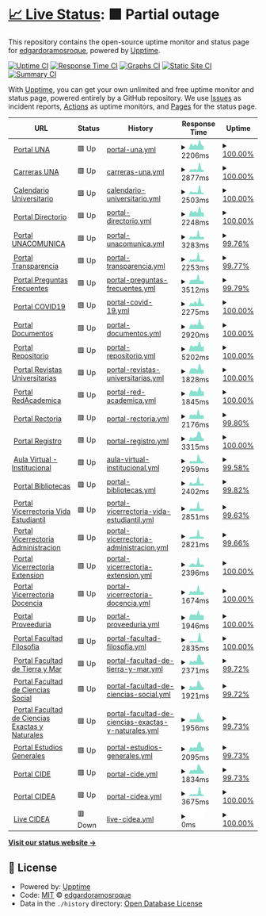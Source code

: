 # [📈 Live Status](https://demo.upptime.js.org): <!--live status--> **🟧 Partial outage**

This repository contains the open-source uptime monitor and status page for [edgardoramosroque](https://demo.upptime.js.org), powered by [Upptime](https://github.com/upptime/upptime).

[![Uptime CI](https://github.com/edgardoramosroque/status/workflows/Uptime%20CI/badge.svg)](https://github.com/edgardoramosroque/status/actions?query=workflow%3A%22Uptime+CI%22)
[![Response Time CI](https://github.com/edgardoramosroque/status/workflows/Response%20Time%20CI/badge.svg)](https://github.com/edgardoramosroque/status/actions?query=workflow%3A%22Response+Time+CI%22)
[![Graphs CI](https://github.com/edgardoramosroque/status/workflows/Graphs%20CI/badge.svg)](https://github.com/edgardoramosroque/status/actions?query=workflow%3A%22Graphs+CI%22)
[![Static Site CI](https://github.com/edgardoramosroque/status/workflows/Static%20Site%20CI/badge.svg)](https://github.com/edgardoramosroque/status/actions?query=workflow%3A%22Static+Site+CI%22)
[![Summary CI](https://github.com/edgardoramosroque/status/workflows/Summary%20CI/badge.svg)](https://github.com/edgardoramosroque/status/actions?query=workflow%3A%22Summary+CI%22)

With [Upptime](https://upptime.js.org), you can get your own unlimited and free uptime monitor and status page, powered entirely by a GitHub repository. We use [Issues](https://github.com/edgardoramosroque/status/issues) as incident reports, [Actions](https://github.com/edgardoramosroque/status/actions) as uptime monitors, and [Pages](https://demo.upptime.js.org) for the status page.

<!--start: status pages-->
<!-- This summary is generated by Upptime (https://github.com/upptime/upptime) -->
<!-- Do not edit this manually, your changes will be overwritten -->
<!-- prettier-ignore -->
| URL | Status | History | Response Time | Uptime |
| --- | ------ | ------- | ------------- | ------ |
| <img alt="" src="https://icons.duckduckgo.com/ip3/www.una.ac.cr.ico" height="13"> [Portal UNA](https://www.una.ac.cr/) | 🟩 Up | [portal-una.yml](https://github.com/EdgardoRamosRoque/status/commits/HEAD/history/portal-una.yml) | <details><summary><img alt="Response time graph" src="./graphs/portal-una/response-time-week.png" height="20"> 2206ms</summary><br><a href="https://status.una.ac.cr/history/portal-una"><img alt="Response time 2160" src="https://img.shields.io/endpoint?url=https%3A%2F%2Fraw.githubusercontent.com%2FEdgardoRamosRoque%2Fstatus%2FHEAD%2Fapi%2Fportal-una%2Fresponse-time.json"></a><br><a href="https://status.una.ac.cr/history/portal-una"><img alt="24-hour response time 1795" src="https://img.shields.io/endpoint?url=https%3A%2F%2Fraw.githubusercontent.com%2FEdgardoRamosRoque%2Fstatus%2FHEAD%2Fapi%2Fportal-una%2Fresponse-time-day.json"></a><br><a href="https://status.una.ac.cr/history/portal-una"><img alt="7-day response time 2206" src="https://img.shields.io/endpoint?url=https%3A%2F%2Fraw.githubusercontent.com%2FEdgardoRamosRoque%2Fstatus%2FHEAD%2Fapi%2Fportal-una%2Fresponse-time-week.json"></a><br><a href="https://status.una.ac.cr/history/portal-una"><img alt="30-day response time 2021" src="https://img.shields.io/endpoint?url=https%3A%2F%2Fraw.githubusercontent.com%2FEdgardoRamosRoque%2Fstatus%2FHEAD%2Fapi%2Fportal-una%2Fresponse-time-month.json"></a><br><a href="https://status.una.ac.cr/history/portal-una"><img alt="1-year response time 2160" src="https://img.shields.io/endpoint?url=https%3A%2F%2Fraw.githubusercontent.com%2FEdgardoRamosRoque%2Fstatus%2FHEAD%2Fapi%2Fportal-una%2Fresponse-time-year.json"></a></details> | <details><summary><a href="https://status.una.ac.cr/history/portal-una">100.00%</a></summary><a href="https://status.una.ac.cr/history/portal-una"><img alt="All-time uptime 99.92%" src="https://img.shields.io/endpoint?url=https%3A%2F%2Fraw.githubusercontent.com%2FEdgardoRamosRoque%2Fstatus%2FHEAD%2Fapi%2Fportal-una%2Fuptime.json"></a><br><a href="https://status.una.ac.cr/history/portal-una"><img alt="24-hour uptime 100.00%" src="https://img.shields.io/endpoint?url=https%3A%2F%2Fraw.githubusercontent.com%2FEdgardoRamosRoque%2Fstatus%2FHEAD%2Fapi%2Fportal-una%2Fuptime-day.json"></a><br><a href="https://status.una.ac.cr/history/portal-una"><img alt="7-day uptime 100.00%" src="https://img.shields.io/endpoint?url=https%3A%2F%2Fraw.githubusercontent.com%2FEdgardoRamosRoque%2Fstatus%2FHEAD%2Fapi%2Fportal-una%2Fuptime-week.json"></a><br><a href="https://status.una.ac.cr/history/portal-una"><img alt="30-day uptime 99.94%" src="https://img.shields.io/endpoint?url=https%3A%2F%2Fraw.githubusercontent.com%2FEdgardoRamosRoque%2Fstatus%2FHEAD%2Fapi%2Fportal-una%2Fuptime-month.json"></a><br><a href="https://status.una.ac.cr/history/portal-una"><img alt="1-year uptime 99.92%" src="https://img.shields.io/endpoint?url=https%3A%2F%2Fraw.githubusercontent.com%2FEdgardoRamosRoque%2Fstatus%2FHEAD%2Fapi%2Fportal-una%2Fuptime-year.json"></a></details>
| <img alt="" src="https://icons.duckduckgo.com/ip3/www.carreras.una.ac.cr.ico" height="13"> [Carreras UNA](https://www.carreras.una.ac.cr/) | 🟩 Up | [carreras-una.yml](https://github.com/EdgardoRamosRoque/status/commits/HEAD/history/carreras-una.yml) | <details><summary><img alt="Response time graph" src="./graphs/carreras-una/response-time-week.png" height="20"> 2877ms</summary><br><a href="https://status.una.ac.cr/history/carreras-una"><img alt="Response time 2392" src="https://img.shields.io/endpoint?url=https%3A%2F%2Fraw.githubusercontent.com%2FEdgardoRamosRoque%2Fstatus%2FHEAD%2Fapi%2Fcarreras-una%2Fresponse-time.json"></a><br><a href="https://status.una.ac.cr/history/carreras-una"><img alt="24-hour response time 1859" src="https://img.shields.io/endpoint?url=https%3A%2F%2Fraw.githubusercontent.com%2FEdgardoRamosRoque%2Fstatus%2FHEAD%2Fapi%2Fcarreras-una%2Fresponse-time-day.json"></a><br><a href="https://status.una.ac.cr/history/carreras-una"><img alt="7-day response time 2877" src="https://img.shields.io/endpoint?url=https%3A%2F%2Fraw.githubusercontent.com%2FEdgardoRamosRoque%2Fstatus%2FHEAD%2Fapi%2Fcarreras-una%2Fresponse-time-week.json"></a><br><a href="https://status.una.ac.cr/history/carreras-una"><img alt="30-day response time 2206" src="https://img.shields.io/endpoint?url=https%3A%2F%2Fraw.githubusercontent.com%2FEdgardoRamosRoque%2Fstatus%2FHEAD%2Fapi%2Fcarreras-una%2Fresponse-time-month.json"></a><br><a href="https://status.una.ac.cr/history/carreras-una"><img alt="1-year response time 2392" src="https://img.shields.io/endpoint?url=https%3A%2F%2Fraw.githubusercontent.com%2FEdgardoRamosRoque%2Fstatus%2FHEAD%2Fapi%2Fcarreras-una%2Fresponse-time-year.json"></a></details> | <details><summary><a href="https://status.una.ac.cr/history/carreras-una">100.00%</a></summary><a href="https://status.una.ac.cr/history/carreras-una"><img alt="All-time uptime 99.93%" src="https://img.shields.io/endpoint?url=https%3A%2F%2Fraw.githubusercontent.com%2FEdgardoRamosRoque%2Fstatus%2FHEAD%2Fapi%2Fcarreras-una%2Fuptime.json"></a><br><a href="https://status.una.ac.cr/history/carreras-una"><img alt="24-hour uptime 100.00%" src="https://img.shields.io/endpoint?url=https%3A%2F%2Fraw.githubusercontent.com%2FEdgardoRamosRoque%2Fstatus%2FHEAD%2Fapi%2Fcarreras-una%2Fuptime-day.json"></a><br><a href="https://status.una.ac.cr/history/carreras-una"><img alt="7-day uptime 100.00%" src="https://img.shields.io/endpoint?url=https%3A%2F%2Fraw.githubusercontent.com%2FEdgardoRamosRoque%2Fstatus%2FHEAD%2Fapi%2Fcarreras-una%2Fuptime-week.json"></a><br><a href="https://status.una.ac.cr/history/carreras-una"><img alt="30-day uptime 99.94%" src="https://img.shields.io/endpoint?url=https%3A%2F%2Fraw.githubusercontent.com%2FEdgardoRamosRoque%2Fstatus%2FHEAD%2Fapi%2Fcarreras-una%2Fuptime-month.json"></a><br><a href="https://status.una.ac.cr/history/carreras-una"><img alt="1-year uptime 99.93%" src="https://img.shields.io/endpoint?url=https%3A%2F%2Fraw.githubusercontent.com%2FEdgardoRamosRoque%2Fstatus%2FHEAD%2Fapi%2Fcarreras-una%2Fuptime-year.json"></a></details>
| <img alt="" src="https://icons.duckduckgo.com/ip3/www.calendario.una.ac.cr.ico" height="13"> [Calendario Universitario](https://www.calendario.una.ac.cr/) | 🟩 Up | [calendario-universitario.yml](https://github.com/EdgardoRamosRoque/status/commits/HEAD/history/calendario-universitario.yml) | <details><summary><img alt="Response time graph" src="./graphs/calendario-universitario/response-time-week.png" height="20"> 2503ms</summary><br><a href="https://status.una.ac.cr/history/calendario-universitario"><img alt="Response time 3451" src="https://img.shields.io/endpoint?url=https%3A%2F%2Fraw.githubusercontent.com%2FEdgardoRamosRoque%2Fstatus%2FHEAD%2Fapi%2Fcalendario-universitario%2Fresponse-time.json"></a><br><a href="https://status.una.ac.cr/history/calendario-universitario"><img alt="24-hour response time 1516" src="https://img.shields.io/endpoint?url=https%3A%2F%2Fraw.githubusercontent.com%2FEdgardoRamosRoque%2Fstatus%2FHEAD%2Fapi%2Fcalendario-universitario%2Fresponse-time-day.json"></a><br><a href="https://status.una.ac.cr/history/calendario-universitario"><img alt="7-day response time 2503" src="https://img.shields.io/endpoint?url=https%3A%2F%2Fraw.githubusercontent.com%2FEdgardoRamosRoque%2Fstatus%2FHEAD%2Fapi%2Fcalendario-universitario%2Fresponse-time-week.json"></a><br><a href="https://status.una.ac.cr/history/calendario-universitario"><img alt="30-day response time 2920" src="https://img.shields.io/endpoint?url=https%3A%2F%2Fraw.githubusercontent.com%2FEdgardoRamosRoque%2Fstatus%2FHEAD%2Fapi%2Fcalendario-universitario%2Fresponse-time-month.json"></a><br><a href="https://status.una.ac.cr/history/calendario-universitario"><img alt="1-year response time 3451" src="https://img.shields.io/endpoint?url=https%3A%2F%2Fraw.githubusercontent.com%2FEdgardoRamosRoque%2Fstatus%2FHEAD%2Fapi%2Fcalendario-universitario%2Fresponse-time-year.json"></a></details> | <details><summary><a href="https://status.una.ac.cr/history/calendario-universitario">100.00%</a></summary><a href="https://status.una.ac.cr/history/calendario-universitario"><img alt="All-time uptime 99.94%" src="https://img.shields.io/endpoint?url=https%3A%2F%2Fraw.githubusercontent.com%2FEdgardoRamosRoque%2Fstatus%2FHEAD%2Fapi%2Fcalendario-universitario%2Fuptime.json"></a><br><a href="https://status.una.ac.cr/history/calendario-universitario"><img alt="24-hour uptime 100.00%" src="https://img.shields.io/endpoint?url=https%3A%2F%2Fraw.githubusercontent.com%2FEdgardoRamosRoque%2Fstatus%2FHEAD%2Fapi%2Fcalendario-universitario%2Fuptime-day.json"></a><br><a href="https://status.una.ac.cr/history/calendario-universitario"><img alt="7-day uptime 100.00%" src="https://img.shields.io/endpoint?url=https%3A%2F%2Fraw.githubusercontent.com%2FEdgardoRamosRoque%2Fstatus%2FHEAD%2Fapi%2Fcalendario-universitario%2Fuptime-week.json"></a><br><a href="https://status.una.ac.cr/history/calendario-universitario"><img alt="30-day uptime 100.00%" src="https://img.shields.io/endpoint?url=https%3A%2F%2Fraw.githubusercontent.com%2FEdgardoRamosRoque%2Fstatus%2FHEAD%2Fapi%2Fcalendario-universitario%2Fuptime-month.json"></a><br><a href="https://status.una.ac.cr/history/calendario-universitario"><img alt="1-year uptime 99.94%" src="https://img.shields.io/endpoint?url=https%3A%2F%2Fraw.githubusercontent.com%2FEdgardoRamosRoque%2Fstatus%2FHEAD%2Fapi%2Fcalendario-universitario%2Fuptime-year.json"></a></details>
| <img alt="" src="https://icons.duckduckgo.com/ip3/www.directorio.una.ac.cr.ico" height="13"> [Portal Directorio](https://www.directorio.una.ac.cr/) | 🟩 Up | [portal-directorio.yml](https://github.com/EdgardoRamosRoque/status/commits/HEAD/history/portal-directorio.yml) | <details><summary><img alt="Response time graph" src="./graphs/portal-directorio/response-time-week.png" height="20"> 2248ms</summary><br><a href="https://status.una.ac.cr/history/portal-directorio"><img alt="Response time 3059" src="https://img.shields.io/endpoint?url=https%3A%2F%2Fraw.githubusercontent.com%2FEdgardoRamosRoque%2Fstatus%2FHEAD%2Fapi%2Fportal-directorio%2Fresponse-time.json"></a><br><a href="https://status.una.ac.cr/history/portal-directorio"><img alt="24-hour response time 1816" src="https://img.shields.io/endpoint?url=https%3A%2F%2Fraw.githubusercontent.com%2FEdgardoRamosRoque%2Fstatus%2FHEAD%2Fapi%2Fportal-directorio%2Fresponse-time-day.json"></a><br><a href="https://status.una.ac.cr/history/portal-directorio"><img alt="7-day response time 2248" src="https://img.shields.io/endpoint?url=https%3A%2F%2Fraw.githubusercontent.com%2FEdgardoRamosRoque%2Fstatus%2FHEAD%2Fapi%2Fportal-directorio%2Fresponse-time-week.json"></a><br><a href="https://status.una.ac.cr/history/portal-directorio"><img alt="30-day response time 2547" src="https://img.shields.io/endpoint?url=https%3A%2F%2Fraw.githubusercontent.com%2FEdgardoRamosRoque%2Fstatus%2FHEAD%2Fapi%2Fportal-directorio%2Fresponse-time-month.json"></a><br><a href="https://status.una.ac.cr/history/portal-directorio"><img alt="1-year response time 3059" src="https://img.shields.io/endpoint?url=https%3A%2F%2Fraw.githubusercontent.com%2FEdgardoRamosRoque%2Fstatus%2FHEAD%2Fapi%2Fportal-directorio%2Fresponse-time-year.json"></a></details> | <details><summary><a href="https://status.una.ac.cr/history/portal-directorio">100.00%</a></summary><a href="https://status.una.ac.cr/history/portal-directorio"><img alt="All-time uptime 99.92%" src="https://img.shields.io/endpoint?url=https%3A%2F%2Fraw.githubusercontent.com%2FEdgardoRamosRoque%2Fstatus%2FHEAD%2Fapi%2Fportal-directorio%2Fuptime.json"></a><br><a href="https://status.una.ac.cr/history/portal-directorio"><img alt="24-hour uptime 100.00%" src="https://img.shields.io/endpoint?url=https%3A%2F%2Fraw.githubusercontent.com%2FEdgardoRamosRoque%2Fstatus%2FHEAD%2Fapi%2Fportal-directorio%2Fuptime-day.json"></a><br><a href="https://status.una.ac.cr/history/portal-directorio"><img alt="7-day uptime 100.00%" src="https://img.shields.io/endpoint?url=https%3A%2F%2Fraw.githubusercontent.com%2FEdgardoRamosRoque%2Fstatus%2FHEAD%2Fapi%2Fportal-directorio%2Fuptime-week.json"></a><br><a href="https://status.una.ac.cr/history/portal-directorio"><img alt="30-day uptime 100.00%" src="https://img.shields.io/endpoint?url=https%3A%2F%2Fraw.githubusercontent.com%2FEdgardoRamosRoque%2Fstatus%2FHEAD%2Fapi%2Fportal-directorio%2Fuptime-month.json"></a><br><a href="https://status.una.ac.cr/history/portal-directorio"><img alt="1-year uptime 99.92%" src="https://img.shields.io/endpoint?url=https%3A%2F%2Fraw.githubusercontent.com%2FEdgardoRamosRoque%2Fstatus%2FHEAD%2Fapi%2Fportal-directorio%2Fuptime-year.json"></a></details>
| <img alt="" src="https://icons.duckduckgo.com/ip3/www.unacomunica.una.ac.cr.ico" height="13"> [Portal UNACOMUNICA](https://www.unacomunica.una.ac.cr/) | 🟩 Up | [portal-unacomunica.yml](https://github.com/EdgardoRamosRoque/status/commits/HEAD/history/portal-unacomunica.yml) | <details><summary><img alt="Response time graph" src="./graphs/portal-unacomunica/response-time-week.png" height="20"> 3283ms</summary><br><a href="https://status.una.ac.cr/history/portal-unacomunica"><img alt="Response time 2917" src="https://img.shields.io/endpoint?url=https%3A%2F%2Fraw.githubusercontent.com%2FEdgardoRamosRoque%2Fstatus%2FHEAD%2Fapi%2Fportal-unacomunica%2Fresponse-time.json"></a><br><a href="https://status.una.ac.cr/history/portal-unacomunica"><img alt="24-hour response time 2414" src="https://img.shields.io/endpoint?url=https%3A%2F%2Fraw.githubusercontent.com%2FEdgardoRamosRoque%2Fstatus%2FHEAD%2Fapi%2Fportal-unacomunica%2Fresponse-time-day.json"></a><br><a href="https://status.una.ac.cr/history/portal-unacomunica"><img alt="7-day response time 3283" src="https://img.shields.io/endpoint?url=https%3A%2F%2Fraw.githubusercontent.com%2FEdgardoRamosRoque%2Fstatus%2FHEAD%2Fapi%2Fportal-unacomunica%2Fresponse-time-week.json"></a><br><a href="https://status.una.ac.cr/history/portal-unacomunica"><img alt="30-day response time 2657" src="https://img.shields.io/endpoint?url=https%3A%2F%2Fraw.githubusercontent.com%2FEdgardoRamosRoque%2Fstatus%2FHEAD%2Fapi%2Fportal-unacomunica%2Fresponse-time-month.json"></a><br><a href="https://status.una.ac.cr/history/portal-unacomunica"><img alt="1-year response time 2917" src="https://img.shields.io/endpoint?url=https%3A%2F%2Fraw.githubusercontent.com%2FEdgardoRamosRoque%2Fstatus%2FHEAD%2Fapi%2Fportal-unacomunica%2Fresponse-time-year.json"></a></details> | <details><summary><a href="https://status.una.ac.cr/history/portal-unacomunica">99.76%</a></summary><a href="https://status.una.ac.cr/history/portal-unacomunica"><img alt="All-time uptime 99.93%" src="https://img.shields.io/endpoint?url=https%3A%2F%2Fraw.githubusercontent.com%2FEdgardoRamosRoque%2Fstatus%2FHEAD%2Fapi%2Fportal-unacomunica%2Fuptime.json"></a><br><a href="https://status.una.ac.cr/history/portal-unacomunica"><img alt="24-hour uptime 100.00%" src="https://img.shields.io/endpoint?url=https%3A%2F%2Fraw.githubusercontent.com%2FEdgardoRamosRoque%2Fstatus%2FHEAD%2Fapi%2Fportal-unacomunica%2Fuptime-day.json"></a><br><a href="https://status.una.ac.cr/history/portal-unacomunica"><img alt="7-day uptime 99.76%" src="https://img.shields.io/endpoint?url=https%3A%2F%2Fraw.githubusercontent.com%2FEdgardoRamosRoque%2Fstatus%2FHEAD%2Fapi%2Fportal-unacomunica%2Fuptime-week.json"></a><br><a href="https://status.una.ac.cr/history/portal-unacomunica"><img alt="30-day uptime 99.94%" src="https://img.shields.io/endpoint?url=https%3A%2F%2Fraw.githubusercontent.com%2FEdgardoRamosRoque%2Fstatus%2FHEAD%2Fapi%2Fportal-unacomunica%2Fuptime-month.json"></a><br><a href="https://status.una.ac.cr/history/portal-unacomunica"><img alt="1-year uptime 99.93%" src="https://img.shields.io/endpoint?url=https%3A%2F%2Fraw.githubusercontent.com%2FEdgardoRamosRoque%2Fstatus%2FHEAD%2Fapi%2Fportal-unacomunica%2Fuptime-year.json"></a></details>
| <img alt="" src="https://icons.duckduckgo.com/ip3/www.transparencia.una.ac.cr.ico" height="13"> [Portal Transparencia](https://www.transparencia.una.ac.cr/) | 🟩 Up | [portal-transparencia.yml](https://github.com/EdgardoRamosRoque/status/commits/HEAD/history/portal-transparencia.yml) | <details><summary><img alt="Response time graph" src="./graphs/portal-transparencia/response-time-week.png" height="20"> 2253ms</summary><br><a href="https://status.una.ac.cr/history/portal-transparencia"><img alt="Response time 1528" src="https://img.shields.io/endpoint?url=https%3A%2F%2Fraw.githubusercontent.com%2FEdgardoRamosRoque%2Fstatus%2FHEAD%2Fapi%2Fportal-transparencia%2Fresponse-time.json"></a><br><a href="https://status.una.ac.cr/history/portal-transparencia"><img alt="24-hour response time 1402" src="https://img.shields.io/endpoint?url=https%3A%2F%2Fraw.githubusercontent.com%2FEdgardoRamosRoque%2Fstatus%2FHEAD%2Fapi%2Fportal-transparencia%2Fresponse-time-day.json"></a><br><a href="https://status.una.ac.cr/history/portal-transparencia"><img alt="7-day response time 2253" src="https://img.shields.io/endpoint?url=https%3A%2F%2Fraw.githubusercontent.com%2FEdgardoRamosRoque%2Fstatus%2FHEAD%2Fapi%2Fportal-transparencia%2Fresponse-time-week.json"></a><br><a href="https://status.una.ac.cr/history/portal-transparencia"><img alt="30-day response time 1718" src="https://img.shields.io/endpoint?url=https%3A%2F%2Fraw.githubusercontent.com%2FEdgardoRamosRoque%2Fstatus%2FHEAD%2Fapi%2Fportal-transparencia%2Fresponse-time-month.json"></a><br><a href="https://status.una.ac.cr/history/portal-transparencia"><img alt="1-year response time 1528" src="https://img.shields.io/endpoint?url=https%3A%2F%2Fraw.githubusercontent.com%2FEdgardoRamosRoque%2Fstatus%2FHEAD%2Fapi%2Fportal-transparencia%2Fresponse-time-year.json"></a></details> | <details><summary><a href="https://status.una.ac.cr/history/portal-transparencia">99.77%</a></summary><a href="https://status.una.ac.cr/history/portal-transparencia"><img alt="All-time uptime 99.96%" src="https://img.shields.io/endpoint?url=https%3A%2F%2Fraw.githubusercontent.com%2FEdgardoRamosRoque%2Fstatus%2FHEAD%2Fapi%2Fportal-transparencia%2Fuptime.json"></a><br><a href="https://status.una.ac.cr/history/portal-transparencia"><img alt="24-hour uptime 100.00%" src="https://img.shields.io/endpoint?url=https%3A%2F%2Fraw.githubusercontent.com%2FEdgardoRamosRoque%2Fstatus%2FHEAD%2Fapi%2Fportal-transparencia%2Fuptime-day.json"></a><br><a href="https://status.una.ac.cr/history/portal-transparencia"><img alt="7-day uptime 99.77%" src="https://img.shields.io/endpoint?url=https%3A%2F%2Fraw.githubusercontent.com%2FEdgardoRamosRoque%2Fstatus%2FHEAD%2Fapi%2Fportal-transparencia%2Fuptime-week.json"></a><br><a href="https://status.una.ac.cr/history/portal-transparencia"><img alt="30-day uptime 99.95%" src="https://img.shields.io/endpoint?url=https%3A%2F%2Fraw.githubusercontent.com%2FEdgardoRamosRoque%2Fstatus%2FHEAD%2Fapi%2Fportal-transparencia%2Fuptime-month.json"></a><br><a href="https://status.una.ac.cr/history/portal-transparencia"><img alt="1-year uptime 99.96%" src="https://img.shields.io/endpoint?url=https%3A%2F%2Fraw.githubusercontent.com%2FEdgardoRamosRoque%2Fstatus%2FHEAD%2Fapi%2Fportal-transparencia%2Fuptime-year.json"></a></details>
| <img alt="" src="https://icons.duckduckgo.com/ip3/www.preguntasfrecuentes.una.ac.cr.ico" height="13"> [Portal Preguntas Frecuentes](https://www.preguntasfrecuentes.una.ac.cr/) | 🟩 Up | [portal-preguntas-frecuentes.yml](https://github.com/EdgardoRamosRoque/status/commits/HEAD/history/portal-preguntas-frecuentes.yml) | <details><summary><img alt="Response time graph" src="./graphs/portal-preguntas-frecuentes/response-time-week.png" height="20"> 3512ms</summary><br><a href="https://status.una.ac.cr/history/portal-preguntas-frecuentes"><img alt="Response time 2787" src="https://img.shields.io/endpoint?url=https%3A%2F%2Fraw.githubusercontent.com%2FEdgardoRamosRoque%2Fstatus%2FHEAD%2Fapi%2Fportal-preguntas-frecuentes%2Fresponse-time.json"></a><br><a href="https://status.una.ac.cr/history/portal-preguntas-frecuentes"><img alt="24-hour response time 2571" src="https://img.shields.io/endpoint?url=https%3A%2F%2Fraw.githubusercontent.com%2FEdgardoRamosRoque%2Fstatus%2FHEAD%2Fapi%2Fportal-preguntas-frecuentes%2Fresponse-time-day.json"></a><br><a href="https://status.una.ac.cr/history/portal-preguntas-frecuentes"><img alt="7-day response time 3512" src="https://img.shields.io/endpoint?url=https%3A%2F%2Fraw.githubusercontent.com%2FEdgardoRamosRoque%2Fstatus%2FHEAD%2Fapi%2Fportal-preguntas-frecuentes%2Fresponse-time-week.json"></a><br><a href="https://status.una.ac.cr/history/portal-preguntas-frecuentes"><img alt="30-day response time 2843" src="https://img.shields.io/endpoint?url=https%3A%2F%2Fraw.githubusercontent.com%2FEdgardoRamosRoque%2Fstatus%2FHEAD%2Fapi%2Fportal-preguntas-frecuentes%2Fresponse-time-month.json"></a><br><a href="https://status.una.ac.cr/history/portal-preguntas-frecuentes"><img alt="1-year response time 2787" src="https://img.shields.io/endpoint?url=https%3A%2F%2Fraw.githubusercontent.com%2FEdgardoRamosRoque%2Fstatus%2FHEAD%2Fapi%2Fportal-preguntas-frecuentes%2Fresponse-time-year.json"></a></details> | <details><summary><a href="https://status.una.ac.cr/history/portal-preguntas-frecuentes">99.79%</a></summary><a href="https://status.una.ac.cr/history/portal-preguntas-frecuentes"><img alt="All-time uptime 99.93%" src="https://img.shields.io/endpoint?url=https%3A%2F%2Fraw.githubusercontent.com%2FEdgardoRamosRoque%2Fstatus%2FHEAD%2Fapi%2Fportal-preguntas-frecuentes%2Fuptime.json"></a><br><a href="https://status.una.ac.cr/history/portal-preguntas-frecuentes"><img alt="24-hour uptime 100.00%" src="https://img.shields.io/endpoint?url=https%3A%2F%2Fraw.githubusercontent.com%2FEdgardoRamosRoque%2Fstatus%2FHEAD%2Fapi%2Fportal-preguntas-frecuentes%2Fuptime-day.json"></a><br><a href="https://status.una.ac.cr/history/portal-preguntas-frecuentes"><img alt="7-day uptime 99.79%" src="https://img.shields.io/endpoint?url=https%3A%2F%2Fraw.githubusercontent.com%2FEdgardoRamosRoque%2Fstatus%2FHEAD%2Fapi%2Fportal-preguntas-frecuentes%2Fuptime-week.json"></a><br><a href="https://status.una.ac.cr/history/portal-preguntas-frecuentes"><img alt="30-day uptime 99.95%" src="https://img.shields.io/endpoint?url=https%3A%2F%2Fraw.githubusercontent.com%2FEdgardoRamosRoque%2Fstatus%2FHEAD%2Fapi%2Fportal-preguntas-frecuentes%2Fuptime-month.json"></a><br><a href="https://status.una.ac.cr/history/portal-preguntas-frecuentes"><img alt="1-year uptime 99.93%" src="https://img.shields.io/endpoint?url=https%3A%2F%2Fraw.githubusercontent.com%2FEdgardoRamosRoque%2Fstatus%2FHEAD%2Fapi%2Fportal-preguntas-frecuentes%2Fuptime-year.json"></a></details>
| <img alt="" src="https://icons.duckduckgo.com/ip3/www.covid19.una.ac.cr.ico" height="13"> [Portal COVID19](https://www.covid19.una.ac.cr/) | 🟩 Up | [portal-covid-19.yml](https://github.com/EdgardoRamosRoque/status/commits/HEAD/history/portal-covid-19.yml) | <details><summary><img alt="Response time graph" src="./graphs/portal-covid-19/response-time-week.png" height="20"> 2275ms</summary><br><a href="https://status.una.ac.cr/history/portal-covid-19"><img alt="Response time 5229" src="https://img.shields.io/endpoint?url=https%3A%2F%2Fraw.githubusercontent.com%2FEdgardoRamosRoque%2Fstatus%2FHEAD%2Fapi%2Fportal-covid-19%2Fresponse-time.json"></a><br><a href="https://status.una.ac.cr/history/portal-covid-19"><img alt="24-hour response time 1625" src="https://img.shields.io/endpoint?url=https%3A%2F%2Fraw.githubusercontent.com%2FEdgardoRamosRoque%2Fstatus%2FHEAD%2Fapi%2Fportal-covid-19%2Fresponse-time-day.json"></a><br><a href="https://status.una.ac.cr/history/portal-covid-19"><img alt="7-day response time 2275" src="https://img.shields.io/endpoint?url=https%3A%2F%2Fraw.githubusercontent.com%2FEdgardoRamosRoque%2Fstatus%2FHEAD%2Fapi%2Fportal-covid-19%2Fresponse-time-week.json"></a><br><a href="https://status.una.ac.cr/history/portal-covid-19"><img alt="30-day response time 4654" src="https://img.shields.io/endpoint?url=https%3A%2F%2Fraw.githubusercontent.com%2FEdgardoRamosRoque%2Fstatus%2FHEAD%2Fapi%2Fportal-covid-19%2Fresponse-time-month.json"></a><br><a href="https://status.una.ac.cr/history/portal-covid-19"><img alt="1-year response time 5229" src="https://img.shields.io/endpoint?url=https%3A%2F%2Fraw.githubusercontent.com%2FEdgardoRamosRoque%2Fstatus%2FHEAD%2Fapi%2Fportal-covid-19%2Fresponse-time-year.json"></a></details> | <details><summary><a href="https://status.una.ac.cr/history/portal-covid-19">100.00%</a></summary><a href="https://status.una.ac.cr/history/portal-covid-19"><img alt="All-time uptime 99.96%" src="https://img.shields.io/endpoint?url=https%3A%2F%2Fraw.githubusercontent.com%2FEdgardoRamosRoque%2Fstatus%2FHEAD%2Fapi%2Fportal-covid-19%2Fuptime.json"></a><br><a href="https://status.una.ac.cr/history/portal-covid-19"><img alt="24-hour uptime 100.00%" src="https://img.shields.io/endpoint?url=https%3A%2F%2Fraw.githubusercontent.com%2FEdgardoRamosRoque%2Fstatus%2FHEAD%2Fapi%2Fportal-covid-19%2Fuptime-day.json"></a><br><a href="https://status.una.ac.cr/history/portal-covid-19"><img alt="7-day uptime 100.00%" src="https://img.shields.io/endpoint?url=https%3A%2F%2Fraw.githubusercontent.com%2FEdgardoRamosRoque%2Fstatus%2FHEAD%2Fapi%2Fportal-covid-19%2Fuptime-week.json"></a><br><a href="https://status.una.ac.cr/history/portal-covid-19"><img alt="30-day uptime 100.00%" src="https://img.shields.io/endpoint?url=https%3A%2F%2Fraw.githubusercontent.com%2FEdgardoRamosRoque%2Fstatus%2FHEAD%2Fapi%2Fportal-covid-19%2Fuptime-month.json"></a><br><a href="https://status.una.ac.cr/history/portal-covid-19"><img alt="1-year uptime 99.96%" src="https://img.shields.io/endpoint?url=https%3A%2F%2Fraw.githubusercontent.com%2FEdgardoRamosRoque%2Fstatus%2FHEAD%2Fapi%2Fportal-covid-19%2Fuptime-year.json"></a></details>
| <img alt="" src="https://icons.duckduckgo.com/ip3/www.documentos.una.ac.cr.ico" height="13"> [Portal Documentos](https://www.documentos.una.ac.cr/) | 🟩 Up | [portal-documentos.yml](https://github.com/EdgardoRamosRoque/status/commits/HEAD/history/portal-documentos.yml) | <details><summary><img alt="Response time graph" src="./graphs/portal-documentos/response-time-week.png" height="20"> 2920ms</summary><br><a href="https://status.una.ac.cr/history/portal-documentos"><img alt="Response time 2447" src="https://img.shields.io/endpoint?url=https%3A%2F%2Fraw.githubusercontent.com%2FEdgardoRamosRoque%2Fstatus%2FHEAD%2Fapi%2Fportal-documentos%2Fresponse-time.json"></a><br><a href="https://status.una.ac.cr/history/portal-documentos"><img alt="24-hour response time 2313" src="https://img.shields.io/endpoint?url=https%3A%2F%2Fraw.githubusercontent.com%2FEdgardoRamosRoque%2Fstatus%2FHEAD%2Fapi%2Fportal-documentos%2Fresponse-time-day.json"></a><br><a href="https://status.una.ac.cr/history/portal-documentos"><img alt="7-day response time 2920" src="https://img.shields.io/endpoint?url=https%3A%2F%2Fraw.githubusercontent.com%2FEdgardoRamosRoque%2Fstatus%2FHEAD%2Fapi%2Fportal-documentos%2Fresponse-time-week.json"></a><br><a href="https://status.una.ac.cr/history/portal-documentos"><img alt="30-day response time 2547" src="https://img.shields.io/endpoint?url=https%3A%2F%2Fraw.githubusercontent.com%2FEdgardoRamosRoque%2Fstatus%2FHEAD%2Fapi%2Fportal-documentos%2Fresponse-time-month.json"></a><br><a href="https://status.una.ac.cr/history/portal-documentos"><img alt="1-year response time 2447" src="https://img.shields.io/endpoint?url=https%3A%2F%2Fraw.githubusercontent.com%2FEdgardoRamosRoque%2Fstatus%2FHEAD%2Fapi%2Fportal-documentos%2Fresponse-time-year.json"></a></details> | <details><summary><a href="https://status.una.ac.cr/history/portal-documentos">100.00%</a></summary><a href="https://status.una.ac.cr/history/portal-documentos"><img alt="All-time uptime 99.96%" src="https://img.shields.io/endpoint?url=https%3A%2F%2Fraw.githubusercontent.com%2FEdgardoRamosRoque%2Fstatus%2FHEAD%2Fapi%2Fportal-documentos%2Fuptime.json"></a><br><a href="https://status.una.ac.cr/history/portal-documentos"><img alt="24-hour uptime 100.00%" src="https://img.shields.io/endpoint?url=https%3A%2F%2Fraw.githubusercontent.com%2FEdgardoRamosRoque%2Fstatus%2FHEAD%2Fapi%2Fportal-documentos%2Fuptime-day.json"></a><br><a href="https://status.una.ac.cr/history/portal-documentos"><img alt="7-day uptime 100.00%" src="https://img.shields.io/endpoint?url=https%3A%2F%2Fraw.githubusercontent.com%2FEdgardoRamosRoque%2Fstatus%2FHEAD%2Fapi%2Fportal-documentos%2Fuptime-week.json"></a><br><a href="https://status.una.ac.cr/history/portal-documentos"><img alt="30-day uptime 100.00%" src="https://img.shields.io/endpoint?url=https%3A%2F%2Fraw.githubusercontent.com%2FEdgardoRamosRoque%2Fstatus%2FHEAD%2Fapi%2Fportal-documentos%2Fuptime-month.json"></a><br><a href="https://status.una.ac.cr/history/portal-documentos"><img alt="1-year uptime 99.96%" src="https://img.shields.io/endpoint?url=https%3A%2F%2Fraw.githubusercontent.com%2FEdgardoRamosRoque%2Fstatus%2FHEAD%2Fapi%2Fportal-documentos%2Fuptime-year.json"></a></details>
| <img alt="" src="https://icons.duckduckgo.com/ip3/www.repositorio.una.ac.cr.ico" height="13"> [Portal Repositorio](https://www.repositorio.una.ac.cr/) | 🟩 Up | [portal-repositorio.yml](https://github.com/EdgardoRamosRoque/status/commits/HEAD/history/portal-repositorio.yml) | <details><summary><img alt="Response time graph" src="./graphs/portal-repositorio/response-time-week.png" height="20"> 5202ms</summary><br><a href="https://status.una.ac.cr/history/portal-repositorio"><img alt="Response time 4543" src="https://img.shields.io/endpoint?url=https%3A%2F%2Fraw.githubusercontent.com%2FEdgardoRamosRoque%2Fstatus%2FHEAD%2Fapi%2Fportal-repositorio%2Fresponse-time.json"></a><br><a href="https://status.una.ac.cr/history/portal-repositorio"><img alt="24-hour response time 4413" src="https://img.shields.io/endpoint?url=https%3A%2F%2Fraw.githubusercontent.com%2FEdgardoRamosRoque%2Fstatus%2FHEAD%2Fapi%2Fportal-repositorio%2Fresponse-time-day.json"></a><br><a href="https://status.una.ac.cr/history/portal-repositorio"><img alt="7-day response time 5202" src="https://img.shields.io/endpoint?url=https%3A%2F%2Fraw.githubusercontent.com%2FEdgardoRamosRoque%2Fstatus%2FHEAD%2Fapi%2Fportal-repositorio%2Fresponse-time-week.json"></a><br><a href="https://status.una.ac.cr/history/portal-repositorio"><img alt="30-day response time 4876" src="https://img.shields.io/endpoint?url=https%3A%2F%2Fraw.githubusercontent.com%2FEdgardoRamosRoque%2Fstatus%2FHEAD%2Fapi%2Fportal-repositorio%2Fresponse-time-month.json"></a><br><a href="https://status.una.ac.cr/history/portal-repositorio"><img alt="1-year response time 4543" src="https://img.shields.io/endpoint?url=https%3A%2F%2Fraw.githubusercontent.com%2FEdgardoRamosRoque%2Fstatus%2FHEAD%2Fapi%2Fportal-repositorio%2Fresponse-time-year.json"></a></details> | <details><summary><a href="https://status.una.ac.cr/history/portal-repositorio">100.00%</a></summary><a href="https://status.una.ac.cr/history/portal-repositorio"><img alt="All-time uptime 99.89%" src="https://img.shields.io/endpoint?url=https%3A%2F%2Fraw.githubusercontent.com%2FEdgardoRamosRoque%2Fstatus%2FHEAD%2Fapi%2Fportal-repositorio%2Fuptime.json"></a><br><a href="https://status.una.ac.cr/history/portal-repositorio"><img alt="24-hour uptime 100.00%" src="https://img.shields.io/endpoint?url=https%3A%2F%2Fraw.githubusercontent.com%2FEdgardoRamosRoque%2Fstatus%2FHEAD%2Fapi%2Fportal-repositorio%2Fuptime-day.json"></a><br><a href="https://status.una.ac.cr/history/portal-repositorio"><img alt="7-day uptime 100.00%" src="https://img.shields.io/endpoint?url=https%3A%2F%2Fraw.githubusercontent.com%2FEdgardoRamosRoque%2Fstatus%2FHEAD%2Fapi%2Fportal-repositorio%2Fuptime-week.json"></a><br><a href="https://status.una.ac.cr/history/portal-repositorio"><img alt="30-day uptime 99.91%" src="https://img.shields.io/endpoint?url=https%3A%2F%2Fraw.githubusercontent.com%2FEdgardoRamosRoque%2Fstatus%2FHEAD%2Fapi%2Fportal-repositorio%2Fuptime-month.json"></a><br><a href="https://status.una.ac.cr/history/portal-repositorio"><img alt="1-year uptime 99.89%" src="https://img.shields.io/endpoint?url=https%3A%2F%2Fraw.githubusercontent.com%2FEdgardoRamosRoque%2Fstatus%2FHEAD%2Fapi%2Fportal-repositorio%2Fuptime-year.json"></a></details>
| <img alt="" src="https://icons.duckduckgo.com/ip3/www.revistas.una.ac.cr.ico" height="13"> [Portal Revistas Universitarias](https://www.revistas.una.ac.cr/) | 🟩 Up | [portal-revistas-universitarias.yml](https://github.com/EdgardoRamosRoque/status/commits/HEAD/history/portal-revistas-universitarias.yml) | <details><summary><img alt="Response time graph" src="./graphs/portal-revistas-universitarias/response-time-week.png" height="20"> 1828ms</summary><br><a href="https://status.una.ac.cr/history/portal-revistas-universitarias"><img alt="Response time 1668" src="https://img.shields.io/endpoint?url=https%3A%2F%2Fraw.githubusercontent.com%2FEdgardoRamosRoque%2Fstatus%2FHEAD%2Fapi%2Fportal-revistas-universitarias%2Fresponse-time.json"></a><br><a href="https://status.una.ac.cr/history/portal-revistas-universitarias"><img alt="24-hour response time 1485" src="https://img.shields.io/endpoint?url=https%3A%2F%2Fraw.githubusercontent.com%2FEdgardoRamosRoque%2Fstatus%2FHEAD%2Fapi%2Fportal-revistas-universitarias%2Fresponse-time-day.json"></a><br><a href="https://status.una.ac.cr/history/portal-revistas-universitarias"><img alt="7-day response time 1828" src="https://img.shields.io/endpoint?url=https%3A%2F%2Fraw.githubusercontent.com%2FEdgardoRamosRoque%2Fstatus%2FHEAD%2Fapi%2Fportal-revistas-universitarias%2Fresponse-time-week.json"></a><br><a href="https://status.una.ac.cr/history/portal-revistas-universitarias"><img alt="30-day response time 1602" src="https://img.shields.io/endpoint?url=https%3A%2F%2Fraw.githubusercontent.com%2FEdgardoRamosRoque%2Fstatus%2FHEAD%2Fapi%2Fportal-revistas-universitarias%2Fresponse-time-month.json"></a><br><a href="https://status.una.ac.cr/history/portal-revistas-universitarias"><img alt="1-year response time 1668" src="https://img.shields.io/endpoint?url=https%3A%2F%2Fraw.githubusercontent.com%2FEdgardoRamosRoque%2Fstatus%2FHEAD%2Fapi%2Fportal-revistas-universitarias%2Fresponse-time-year.json"></a></details> | <details><summary><a href="https://status.una.ac.cr/history/portal-revistas-universitarias">100.00%</a></summary><a href="https://status.una.ac.cr/history/portal-revistas-universitarias"><img alt="All-time uptime 100.00%" src="https://img.shields.io/endpoint?url=https%3A%2F%2Fraw.githubusercontent.com%2FEdgardoRamosRoque%2Fstatus%2FHEAD%2Fapi%2Fportal-revistas-universitarias%2Fuptime.json"></a><br><a href="https://status.una.ac.cr/history/portal-revistas-universitarias"><img alt="24-hour uptime 100.00%" src="https://img.shields.io/endpoint?url=https%3A%2F%2Fraw.githubusercontent.com%2FEdgardoRamosRoque%2Fstatus%2FHEAD%2Fapi%2Fportal-revistas-universitarias%2Fuptime-day.json"></a><br><a href="https://status.una.ac.cr/history/portal-revistas-universitarias"><img alt="7-day uptime 100.00%" src="https://img.shields.io/endpoint?url=https%3A%2F%2Fraw.githubusercontent.com%2FEdgardoRamosRoque%2Fstatus%2FHEAD%2Fapi%2Fportal-revistas-universitarias%2Fuptime-week.json"></a><br><a href="https://status.una.ac.cr/history/portal-revistas-universitarias"><img alt="30-day uptime 100.00%" src="https://img.shields.io/endpoint?url=https%3A%2F%2Fraw.githubusercontent.com%2FEdgardoRamosRoque%2Fstatus%2FHEAD%2Fapi%2Fportal-revistas-universitarias%2Fuptime-month.json"></a><br><a href="https://status.una.ac.cr/history/portal-revistas-universitarias"><img alt="1-year uptime 100.00%" src="https://img.shields.io/endpoint?url=https%3A%2F%2Fraw.githubusercontent.com%2FEdgardoRamosRoque%2Fstatus%2FHEAD%2Fapi%2Fportal-revistas-universitarias%2Fuptime-year.json"></a></details>
| <img alt="" src="https://icons.duckduckgo.com/ip3/redacademica.una.ac.cr.ico" height="13"> [Portal RedAcademica](https://redacademica.una.ac.cr/) | 🟩 Up | [portal-red-academica.yml](https://github.com/EdgardoRamosRoque/status/commits/HEAD/history/portal-red-academica.yml) | <details><summary><img alt="Response time graph" src="./graphs/portal-red-academica/response-time-week.png" height="20"> 1845ms</summary><br><a href="https://status.una.ac.cr/history/portal-red-academica"><img alt="Response time 1681" src="https://img.shields.io/endpoint?url=https%3A%2F%2Fraw.githubusercontent.com%2FEdgardoRamosRoque%2Fstatus%2FHEAD%2Fapi%2Fportal-red-academica%2Fresponse-time.json"></a><br><a href="https://status.una.ac.cr/history/portal-red-academica"><img alt="24-hour response time 1794" src="https://img.shields.io/endpoint?url=https%3A%2F%2Fraw.githubusercontent.com%2FEdgardoRamosRoque%2Fstatus%2FHEAD%2Fapi%2Fportal-red-academica%2Fresponse-time-day.json"></a><br><a href="https://status.una.ac.cr/history/portal-red-academica"><img alt="7-day response time 1845" src="https://img.shields.io/endpoint?url=https%3A%2F%2Fraw.githubusercontent.com%2FEdgardoRamosRoque%2Fstatus%2FHEAD%2Fapi%2Fportal-red-academica%2Fresponse-time-week.json"></a><br><a href="https://status.una.ac.cr/history/portal-red-academica"><img alt="30-day response time 1704" src="https://img.shields.io/endpoint?url=https%3A%2F%2Fraw.githubusercontent.com%2FEdgardoRamosRoque%2Fstatus%2FHEAD%2Fapi%2Fportal-red-academica%2Fresponse-time-month.json"></a><br><a href="https://status.una.ac.cr/history/portal-red-academica"><img alt="1-year response time 1681" src="https://img.shields.io/endpoint?url=https%3A%2F%2Fraw.githubusercontent.com%2FEdgardoRamosRoque%2Fstatus%2FHEAD%2Fapi%2Fportal-red-academica%2Fresponse-time-year.json"></a></details> | <details><summary><a href="https://status.una.ac.cr/history/portal-red-academica">100.00%</a></summary><a href="https://status.una.ac.cr/history/portal-red-academica"><img alt="All-time uptime 99.97%" src="https://img.shields.io/endpoint?url=https%3A%2F%2Fraw.githubusercontent.com%2FEdgardoRamosRoque%2Fstatus%2FHEAD%2Fapi%2Fportal-red-academica%2Fuptime.json"></a><br><a href="https://status.una.ac.cr/history/portal-red-academica"><img alt="24-hour uptime 100.00%" src="https://img.shields.io/endpoint?url=https%3A%2F%2Fraw.githubusercontent.com%2FEdgardoRamosRoque%2Fstatus%2FHEAD%2Fapi%2Fportal-red-academica%2Fuptime-day.json"></a><br><a href="https://status.una.ac.cr/history/portal-red-academica"><img alt="7-day uptime 100.00%" src="https://img.shields.io/endpoint?url=https%3A%2F%2Fraw.githubusercontent.com%2FEdgardoRamosRoque%2Fstatus%2FHEAD%2Fapi%2Fportal-red-academica%2Fuptime-week.json"></a><br><a href="https://status.una.ac.cr/history/portal-red-academica"><img alt="30-day uptime 100.00%" src="https://img.shields.io/endpoint?url=https%3A%2F%2Fraw.githubusercontent.com%2FEdgardoRamosRoque%2Fstatus%2FHEAD%2Fapi%2Fportal-red-academica%2Fuptime-month.json"></a><br><a href="https://status.una.ac.cr/history/portal-red-academica"><img alt="1-year uptime 99.97%" src="https://img.shields.io/endpoint?url=https%3A%2F%2Fraw.githubusercontent.com%2FEdgardoRamosRoque%2Fstatus%2FHEAD%2Fapi%2Fportal-red-academica%2Fuptime-year.json"></a></details>
| <img alt="" src="https://icons.duckduckgo.com/ip3/www.rectoria.una.ac.cr.ico" height="13"> [Portal Rectoria](https://www.rectoria.una.ac.cr/) | 🟩 Up | [portal-rectoria.yml](https://github.com/EdgardoRamosRoque/status/commits/HEAD/history/portal-rectoria.yml) | <details><summary><img alt="Response time graph" src="./graphs/portal-rectoria/response-time-week.png" height="20"> 2176ms</summary><br><a href="https://status.una.ac.cr/history/portal-rectoria"><img alt="Response time 3133" src="https://img.shields.io/endpoint?url=https%3A%2F%2Fraw.githubusercontent.com%2FEdgardoRamosRoque%2Fstatus%2FHEAD%2Fapi%2Fportal-rectoria%2Fresponse-time.json"></a><br><a href="https://status.una.ac.cr/history/portal-rectoria"><img alt="24-hour response time 1768" src="https://img.shields.io/endpoint?url=https%3A%2F%2Fraw.githubusercontent.com%2FEdgardoRamosRoque%2Fstatus%2FHEAD%2Fapi%2Fportal-rectoria%2Fresponse-time-day.json"></a><br><a href="https://status.una.ac.cr/history/portal-rectoria"><img alt="7-day response time 2176" src="https://img.shields.io/endpoint?url=https%3A%2F%2Fraw.githubusercontent.com%2FEdgardoRamosRoque%2Fstatus%2FHEAD%2Fapi%2Fportal-rectoria%2Fresponse-time-week.json"></a><br><a href="https://status.una.ac.cr/history/portal-rectoria"><img alt="30-day response time 1960" src="https://img.shields.io/endpoint?url=https%3A%2F%2Fraw.githubusercontent.com%2FEdgardoRamosRoque%2Fstatus%2FHEAD%2Fapi%2Fportal-rectoria%2Fresponse-time-month.json"></a><br><a href="https://status.una.ac.cr/history/portal-rectoria"><img alt="1-year response time 3133" src="https://img.shields.io/endpoint?url=https%3A%2F%2Fraw.githubusercontent.com%2FEdgardoRamosRoque%2Fstatus%2FHEAD%2Fapi%2Fportal-rectoria%2Fresponse-time-year.json"></a></details> | <details><summary><a href="https://status.una.ac.cr/history/portal-rectoria">99.80%</a></summary><a href="https://status.una.ac.cr/history/portal-rectoria"><img alt="All-time uptime 99.96%" src="https://img.shields.io/endpoint?url=https%3A%2F%2Fraw.githubusercontent.com%2FEdgardoRamosRoque%2Fstatus%2FHEAD%2Fapi%2Fportal-rectoria%2Fuptime.json"></a><br><a href="https://status.una.ac.cr/history/portal-rectoria"><img alt="24-hour uptime 100.00%" src="https://img.shields.io/endpoint?url=https%3A%2F%2Fraw.githubusercontent.com%2FEdgardoRamosRoque%2Fstatus%2FHEAD%2Fapi%2Fportal-rectoria%2Fuptime-day.json"></a><br><a href="https://status.una.ac.cr/history/portal-rectoria"><img alt="7-day uptime 99.80%" src="https://img.shields.io/endpoint?url=https%3A%2F%2Fraw.githubusercontent.com%2FEdgardoRamosRoque%2Fstatus%2FHEAD%2Fapi%2Fportal-rectoria%2Fuptime-week.json"></a><br><a href="https://status.una.ac.cr/history/portal-rectoria"><img alt="30-day uptime 99.95%" src="https://img.shields.io/endpoint?url=https%3A%2F%2Fraw.githubusercontent.com%2FEdgardoRamosRoque%2Fstatus%2FHEAD%2Fapi%2Fportal-rectoria%2Fuptime-month.json"></a><br><a href="https://status.una.ac.cr/history/portal-rectoria"><img alt="1-year uptime 99.96%" src="https://img.shields.io/endpoint?url=https%3A%2F%2Fraw.githubusercontent.com%2FEdgardoRamosRoque%2Fstatus%2FHEAD%2Fapi%2Fportal-rectoria%2Fuptime-year.json"></a></details>
| <img alt="" src="https://icons.duckduckgo.com/ip3/www.registro.una.ac.cr.ico" height="13"> [Portal Registro](https://www.registro.una.ac.cr/) | 🟩 Up | [portal-registro.yml](https://github.com/EdgardoRamosRoque/status/commits/HEAD/history/portal-registro.yml) | <details><summary><img alt="Response time graph" src="./graphs/portal-registro/response-time-week.png" height="20"> 3315ms</summary><br><a href="https://status.una.ac.cr/history/portal-registro"><img alt="Response time 2120" src="https://img.shields.io/endpoint?url=https%3A%2F%2Fraw.githubusercontent.com%2FEdgardoRamosRoque%2Fstatus%2FHEAD%2Fapi%2Fportal-registro%2Fresponse-time.json"></a><br><a href="https://status.una.ac.cr/history/portal-registro"><img alt="24-hour response time 2163" src="https://img.shields.io/endpoint?url=https%3A%2F%2Fraw.githubusercontent.com%2FEdgardoRamosRoque%2Fstatus%2FHEAD%2Fapi%2Fportal-registro%2Fresponse-time-day.json"></a><br><a href="https://status.una.ac.cr/history/portal-registro"><img alt="7-day response time 3315" src="https://img.shields.io/endpoint?url=https%3A%2F%2Fraw.githubusercontent.com%2FEdgardoRamosRoque%2Fstatus%2FHEAD%2Fapi%2Fportal-registro%2Fresponse-time-week.json"></a><br><a href="https://status.una.ac.cr/history/portal-registro"><img alt="30-day response time 2412" src="https://img.shields.io/endpoint?url=https%3A%2F%2Fraw.githubusercontent.com%2FEdgardoRamosRoque%2Fstatus%2FHEAD%2Fapi%2Fportal-registro%2Fresponse-time-month.json"></a><br><a href="https://status.una.ac.cr/history/portal-registro"><img alt="1-year response time 2120" src="https://img.shields.io/endpoint?url=https%3A%2F%2Fraw.githubusercontent.com%2FEdgardoRamosRoque%2Fstatus%2FHEAD%2Fapi%2Fportal-registro%2Fresponse-time-year.json"></a></details> | <details><summary><a href="https://status.una.ac.cr/history/portal-registro">100.00%</a></summary><a href="https://status.una.ac.cr/history/portal-registro"><img alt="All-time uptime 99.83%" src="https://img.shields.io/endpoint?url=https%3A%2F%2Fraw.githubusercontent.com%2FEdgardoRamosRoque%2Fstatus%2FHEAD%2Fapi%2Fportal-registro%2Fuptime.json"></a><br><a href="https://status.una.ac.cr/history/portal-registro"><img alt="24-hour uptime 100.00%" src="https://img.shields.io/endpoint?url=https%3A%2F%2Fraw.githubusercontent.com%2FEdgardoRamosRoque%2Fstatus%2FHEAD%2Fapi%2Fportal-registro%2Fuptime-day.json"></a><br><a href="https://status.una.ac.cr/history/portal-registro"><img alt="7-day uptime 100.00%" src="https://img.shields.io/endpoint?url=https%3A%2F%2Fraw.githubusercontent.com%2FEdgardoRamosRoque%2Fstatus%2FHEAD%2Fapi%2Fportal-registro%2Fuptime-week.json"></a><br><a href="https://status.una.ac.cr/history/portal-registro"><img alt="30-day uptime 100.00%" src="https://img.shields.io/endpoint?url=https%3A%2F%2Fraw.githubusercontent.com%2FEdgardoRamosRoque%2Fstatus%2FHEAD%2Fapi%2Fportal-registro%2Fuptime-month.json"></a><br><a href="https://status.una.ac.cr/history/portal-registro"><img alt="1-year uptime 99.83%" src="https://img.shields.io/endpoint?url=https%3A%2F%2Fraw.githubusercontent.com%2FEdgardoRamosRoque%2Fstatus%2FHEAD%2Fapi%2Fportal-registro%2Fuptime-year.json"></a></details>
| <img alt="" src="https://icons.duckduckgo.com/ip3/www.aulavirtual.una.ac.cr.ico" height="13"> [Aula Virtual - Institucional](https://www.aulavirtual.una.ac.cr/) | 🟩 Up | [aula-virtual-institucional.yml](https://github.com/EdgardoRamosRoque/status/commits/HEAD/history/aula-virtual-institucional.yml) | <details><summary><img alt="Response time graph" src="./graphs/aula-virtual-institucional/response-time-week.png" height="20"> 2959ms</summary><br><a href="https://status.una.ac.cr/history/aula-virtual-institucional"><img alt="Response time 1843" src="https://img.shields.io/endpoint?url=https%3A%2F%2Fraw.githubusercontent.com%2FEdgardoRamosRoque%2Fstatus%2FHEAD%2Fapi%2Faula-virtual-institucional%2Fresponse-time.json"></a><br><a href="https://status.una.ac.cr/history/aula-virtual-institucional"><img alt="24-hour response time 1791" src="https://img.shields.io/endpoint?url=https%3A%2F%2Fraw.githubusercontent.com%2FEdgardoRamosRoque%2Fstatus%2FHEAD%2Fapi%2Faula-virtual-institucional%2Fresponse-time-day.json"></a><br><a href="https://status.una.ac.cr/history/aula-virtual-institucional"><img alt="7-day response time 2959" src="https://img.shields.io/endpoint?url=https%3A%2F%2Fraw.githubusercontent.com%2FEdgardoRamosRoque%2Fstatus%2FHEAD%2Fapi%2Faula-virtual-institucional%2Fresponse-time-week.json"></a><br><a href="https://status.una.ac.cr/history/aula-virtual-institucional"><img alt="30-day response time 2162" src="https://img.shields.io/endpoint?url=https%3A%2F%2Fraw.githubusercontent.com%2FEdgardoRamosRoque%2Fstatus%2FHEAD%2Fapi%2Faula-virtual-institucional%2Fresponse-time-month.json"></a><br><a href="https://status.una.ac.cr/history/aula-virtual-institucional"><img alt="1-year response time 1843" src="https://img.shields.io/endpoint?url=https%3A%2F%2Fraw.githubusercontent.com%2FEdgardoRamosRoque%2Fstatus%2FHEAD%2Fapi%2Faula-virtual-institucional%2Fresponse-time-year.json"></a></details> | <details><summary><a href="https://status.una.ac.cr/history/aula-virtual-institucional">99.58%</a></summary><a href="https://status.una.ac.cr/history/aula-virtual-institucional"><img alt="All-time uptime 99.37%" src="https://img.shields.io/endpoint?url=https%3A%2F%2Fraw.githubusercontent.com%2FEdgardoRamosRoque%2Fstatus%2FHEAD%2Fapi%2Faula-virtual-institucional%2Fuptime.json"></a><br><a href="https://status.una.ac.cr/history/aula-virtual-institucional"><img alt="24-hour uptime 98.09%" src="https://img.shields.io/endpoint?url=https%3A%2F%2Fraw.githubusercontent.com%2FEdgardoRamosRoque%2Fstatus%2FHEAD%2Fapi%2Faula-virtual-institucional%2Fuptime-day.json"></a><br><a href="https://status.una.ac.cr/history/aula-virtual-institucional"><img alt="7-day uptime 99.58%" src="https://img.shields.io/endpoint?url=https%3A%2F%2Fraw.githubusercontent.com%2FEdgardoRamosRoque%2Fstatus%2FHEAD%2Fapi%2Faula-virtual-institucional%2Fuptime-week.json"></a><br><a href="https://status.una.ac.cr/history/aula-virtual-institucional"><img alt="30-day uptime 99.69%" src="https://img.shields.io/endpoint?url=https%3A%2F%2Fraw.githubusercontent.com%2FEdgardoRamosRoque%2Fstatus%2FHEAD%2Fapi%2Faula-virtual-institucional%2Fuptime-month.json"></a><br><a href="https://status.una.ac.cr/history/aula-virtual-institucional"><img alt="1-year uptime 99.37%" src="https://img.shields.io/endpoint?url=https%3A%2F%2Fraw.githubusercontent.com%2FEdgardoRamosRoque%2Fstatus%2FHEAD%2Fapi%2Faula-virtual-institucional%2Fuptime-year.json"></a></details>
| <img alt="" src="https://icons.duckduckgo.com/ip3/www.siduna.una.ac.cr.ico" height="13"> [Portal Bibliotecas](https://www.siduna.una.ac.cr/) | 🟩 Up | [portal-bibliotecas.yml](https://github.com/EdgardoRamosRoque/status/commits/HEAD/history/portal-bibliotecas.yml) | <details><summary><img alt="Response time graph" src="./graphs/portal-bibliotecas/response-time-week.png" height="20"> 2402ms</summary><br><a href="https://status.una.ac.cr/history/portal-bibliotecas"><img alt="Response time 1604" src="https://img.shields.io/endpoint?url=https%3A%2F%2Fraw.githubusercontent.com%2FEdgardoRamosRoque%2Fstatus%2FHEAD%2Fapi%2Fportal-bibliotecas%2Fresponse-time.json"></a><br><a href="https://status.una.ac.cr/history/portal-bibliotecas"><img alt="24-hour response time 1437" src="https://img.shields.io/endpoint?url=https%3A%2F%2Fraw.githubusercontent.com%2FEdgardoRamosRoque%2Fstatus%2FHEAD%2Fapi%2Fportal-bibliotecas%2Fresponse-time-day.json"></a><br><a href="https://status.una.ac.cr/history/portal-bibliotecas"><img alt="7-day response time 2402" src="https://img.shields.io/endpoint?url=https%3A%2F%2Fraw.githubusercontent.com%2FEdgardoRamosRoque%2Fstatus%2FHEAD%2Fapi%2Fportal-bibliotecas%2Fresponse-time-week.json"></a><br><a href="https://status.una.ac.cr/history/portal-bibliotecas"><img alt="30-day response time 1756" src="https://img.shields.io/endpoint?url=https%3A%2F%2Fraw.githubusercontent.com%2FEdgardoRamosRoque%2Fstatus%2FHEAD%2Fapi%2Fportal-bibliotecas%2Fresponse-time-month.json"></a><br><a href="https://status.una.ac.cr/history/portal-bibliotecas"><img alt="1-year response time 1604" src="https://img.shields.io/endpoint?url=https%3A%2F%2Fraw.githubusercontent.com%2FEdgardoRamosRoque%2Fstatus%2FHEAD%2Fapi%2Fportal-bibliotecas%2Fresponse-time-year.json"></a></details> | <details><summary><a href="https://status.una.ac.cr/history/portal-bibliotecas">99.82%</a></summary><a href="https://status.una.ac.cr/history/portal-bibliotecas"><img alt="All-time uptime 99.95%" src="https://img.shields.io/endpoint?url=https%3A%2F%2Fraw.githubusercontent.com%2FEdgardoRamosRoque%2Fstatus%2FHEAD%2Fapi%2Fportal-bibliotecas%2Fuptime.json"></a><br><a href="https://status.una.ac.cr/history/portal-bibliotecas"><img alt="24-hour uptime 100.00%" src="https://img.shields.io/endpoint?url=https%3A%2F%2Fraw.githubusercontent.com%2FEdgardoRamosRoque%2Fstatus%2FHEAD%2Fapi%2Fportal-bibliotecas%2Fuptime-day.json"></a><br><a href="https://status.una.ac.cr/history/portal-bibliotecas"><img alt="7-day uptime 99.82%" src="https://img.shields.io/endpoint?url=https%3A%2F%2Fraw.githubusercontent.com%2FEdgardoRamosRoque%2Fstatus%2FHEAD%2Fapi%2Fportal-bibliotecas%2Fuptime-week.json"></a><br><a href="https://status.una.ac.cr/history/portal-bibliotecas"><img alt="30-day uptime 99.96%" src="https://img.shields.io/endpoint?url=https%3A%2F%2Fraw.githubusercontent.com%2FEdgardoRamosRoque%2Fstatus%2FHEAD%2Fapi%2Fportal-bibliotecas%2Fuptime-month.json"></a><br><a href="https://status.una.ac.cr/history/portal-bibliotecas"><img alt="1-year uptime 99.95%" src="https://img.shields.io/endpoint?url=https%3A%2F%2Fraw.githubusercontent.com%2FEdgardoRamosRoque%2Fstatus%2FHEAD%2Fapi%2Fportal-bibliotecas%2Fuptime-year.json"></a></details>
| <img alt="" src="https://icons.duckduckgo.com/ip3/www.vidaestudiantil.una.ac.cr.ico" height="13"> [Portal Vicerrectoria Vida Estudiantil](https://www.vidaestudiantil.una.ac.cr/) | 🟩 Up | [portal-vicerrectoria-vida-estudiantil.yml](https://github.com/EdgardoRamosRoque/status/commits/HEAD/history/portal-vicerrectoria-vida-estudiantil.yml) | <details><summary><img alt="Response time graph" src="./graphs/portal-vicerrectoria-vida-estudiantil/response-time-week.png" height="20"> 2851ms</summary><br><a href="https://status.una.ac.cr/history/portal-vicerrectoria-vida-estudiantil"><img alt="Response time 1818" src="https://img.shields.io/endpoint?url=https%3A%2F%2Fraw.githubusercontent.com%2FEdgardoRamosRoque%2Fstatus%2FHEAD%2Fapi%2Fportal-vicerrectoria-vida-estudiantil%2Fresponse-time.json"></a><br><a href="https://status.una.ac.cr/history/portal-vicerrectoria-vida-estudiantil"><img alt="24-hour response time 3473" src="https://img.shields.io/endpoint?url=https%3A%2F%2Fraw.githubusercontent.com%2FEdgardoRamosRoque%2Fstatus%2FHEAD%2Fapi%2Fportal-vicerrectoria-vida-estudiantil%2Fresponse-time-day.json"></a><br><a href="https://status.una.ac.cr/history/portal-vicerrectoria-vida-estudiantil"><img alt="7-day response time 2851" src="https://img.shields.io/endpoint?url=https%3A%2F%2Fraw.githubusercontent.com%2FEdgardoRamosRoque%2Fstatus%2FHEAD%2Fapi%2Fportal-vicerrectoria-vida-estudiantil%2Fresponse-time-week.json"></a><br><a href="https://status.una.ac.cr/history/portal-vicerrectoria-vida-estudiantil"><img alt="30-day response time 2087" src="https://img.shields.io/endpoint?url=https%3A%2F%2Fraw.githubusercontent.com%2FEdgardoRamosRoque%2Fstatus%2FHEAD%2Fapi%2Fportal-vicerrectoria-vida-estudiantil%2Fresponse-time-month.json"></a><br><a href="https://status.una.ac.cr/history/portal-vicerrectoria-vida-estudiantil"><img alt="1-year response time 1818" src="https://img.shields.io/endpoint?url=https%3A%2F%2Fraw.githubusercontent.com%2FEdgardoRamosRoque%2Fstatus%2FHEAD%2Fapi%2Fportal-vicerrectoria-vida-estudiantil%2Fresponse-time-year.json"></a></details> | <details><summary><a href="https://status.una.ac.cr/history/portal-vicerrectoria-vida-estudiantil">99.63%</a></summary><a href="https://status.una.ac.cr/history/portal-vicerrectoria-vida-estudiantil"><img alt="All-time uptime 99.82%" src="https://img.shields.io/endpoint?url=https%3A%2F%2Fraw.githubusercontent.com%2FEdgardoRamosRoque%2Fstatus%2FHEAD%2Fapi%2Fportal-vicerrectoria-vida-estudiantil%2Fuptime.json"></a><br><a href="https://status.una.ac.cr/history/portal-vicerrectoria-vida-estudiantil"><img alt="24-hour uptime 98.61%" src="https://img.shields.io/endpoint?url=https%3A%2F%2Fraw.githubusercontent.com%2FEdgardoRamosRoque%2Fstatus%2FHEAD%2Fapi%2Fportal-vicerrectoria-vida-estudiantil%2Fuptime-day.json"></a><br><a href="https://status.una.ac.cr/history/portal-vicerrectoria-vida-estudiantil"><img alt="7-day uptime 99.63%" src="https://img.shields.io/endpoint?url=https%3A%2F%2Fraw.githubusercontent.com%2FEdgardoRamosRoque%2Fstatus%2FHEAD%2Fapi%2Fportal-vicerrectoria-vida-estudiantil%2Fuptime-week.json"></a><br><a href="https://status.una.ac.cr/history/portal-vicerrectoria-vida-estudiantil"><img alt="30-day uptime 99.92%" src="https://img.shields.io/endpoint?url=https%3A%2F%2Fraw.githubusercontent.com%2FEdgardoRamosRoque%2Fstatus%2FHEAD%2Fapi%2Fportal-vicerrectoria-vida-estudiantil%2Fuptime-month.json"></a><br><a href="https://status.una.ac.cr/history/portal-vicerrectoria-vida-estudiantil"><img alt="1-year uptime 99.82%" src="https://img.shields.io/endpoint?url=https%3A%2F%2Fraw.githubusercontent.com%2FEdgardoRamosRoque%2Fstatus%2FHEAD%2Fapi%2Fportal-vicerrectoria-vida-estudiantil%2Fuptime-year.json"></a></details>
| <img alt="" src="https://icons.duckduckgo.com/ip3/www.vadm.una.ac.cr.ico" height="13"> [Portal Vicerrectoria Administracion](https://www.vadm.una.ac.cr/) | 🟩 Up | [portal-vicerrectoria-administracion.yml](https://github.com/EdgardoRamosRoque/status/commits/HEAD/history/portal-vicerrectoria-administracion.yml) | <details><summary><img alt="Response time graph" src="./graphs/portal-vicerrectoria-administracion/response-time-week.png" height="20"> 2821ms</summary><br><a href="https://status.una.ac.cr/history/portal-vicerrectoria-administracion"><img alt="Response time 2156" src="https://img.shields.io/endpoint?url=https%3A%2F%2Fraw.githubusercontent.com%2FEdgardoRamosRoque%2Fstatus%2FHEAD%2Fapi%2Fportal-vicerrectoria-administracion%2Fresponse-time.json"></a><br><a href="https://status.una.ac.cr/history/portal-vicerrectoria-administracion"><img alt="24-hour response time 1784" src="https://img.shields.io/endpoint?url=https%3A%2F%2Fraw.githubusercontent.com%2FEdgardoRamosRoque%2Fstatus%2FHEAD%2Fapi%2Fportal-vicerrectoria-administracion%2Fresponse-time-day.json"></a><br><a href="https://status.una.ac.cr/history/portal-vicerrectoria-administracion"><img alt="7-day response time 2821" src="https://img.shields.io/endpoint?url=https%3A%2F%2Fraw.githubusercontent.com%2FEdgardoRamosRoque%2Fstatus%2FHEAD%2Fapi%2Fportal-vicerrectoria-administracion%2Fresponse-time-week.json"></a><br><a href="https://status.una.ac.cr/history/portal-vicerrectoria-administracion"><img alt="30-day response time 2218" src="https://img.shields.io/endpoint?url=https%3A%2F%2Fraw.githubusercontent.com%2FEdgardoRamosRoque%2Fstatus%2FHEAD%2Fapi%2Fportal-vicerrectoria-administracion%2Fresponse-time-month.json"></a><br><a href="https://status.una.ac.cr/history/portal-vicerrectoria-administracion"><img alt="1-year response time 2156" src="https://img.shields.io/endpoint?url=https%3A%2F%2Fraw.githubusercontent.com%2FEdgardoRamosRoque%2Fstatus%2FHEAD%2Fapi%2Fportal-vicerrectoria-administracion%2Fresponse-time-year.json"></a></details> | <details><summary><a href="https://status.una.ac.cr/history/portal-vicerrectoria-administracion">99.66%</a></summary><a href="https://status.una.ac.cr/history/portal-vicerrectoria-administracion"><img alt="All-time uptime 99.95%" src="https://img.shields.io/endpoint?url=https%3A%2F%2Fraw.githubusercontent.com%2FEdgardoRamosRoque%2Fstatus%2FHEAD%2Fapi%2Fportal-vicerrectoria-administracion%2Fuptime.json"></a><br><a href="https://status.una.ac.cr/history/portal-vicerrectoria-administracion"><img alt="24-hour uptime 98.72%" src="https://img.shields.io/endpoint?url=https%3A%2F%2Fraw.githubusercontent.com%2FEdgardoRamosRoque%2Fstatus%2FHEAD%2Fapi%2Fportal-vicerrectoria-administracion%2Fuptime-day.json"></a><br><a href="https://status.una.ac.cr/history/portal-vicerrectoria-administracion"><img alt="7-day uptime 99.66%" src="https://img.shields.io/endpoint?url=https%3A%2F%2Fraw.githubusercontent.com%2FEdgardoRamosRoque%2Fstatus%2FHEAD%2Fapi%2Fportal-vicerrectoria-administracion%2Fuptime-week.json"></a><br><a href="https://status.una.ac.cr/history/portal-vicerrectoria-administracion"><img alt="30-day uptime 99.92%" src="https://img.shields.io/endpoint?url=https%3A%2F%2Fraw.githubusercontent.com%2FEdgardoRamosRoque%2Fstatus%2FHEAD%2Fapi%2Fportal-vicerrectoria-administracion%2Fuptime-month.json"></a><br><a href="https://status.una.ac.cr/history/portal-vicerrectoria-administracion"><img alt="1-year uptime 99.95%" src="https://img.shields.io/endpoint?url=https%3A%2F%2Fraw.githubusercontent.com%2FEdgardoRamosRoque%2Fstatus%2FHEAD%2Fapi%2Fportal-vicerrectoria-administracion%2Fuptime-year.json"></a></details>
| <img alt="" src="https://icons.duckduckgo.com/ip3/www.extension.una.ac.cr.ico" height="13"> [Portal Vicerrectoria Extension](https://www.extension.una.ac.cr/) | 🟩 Up | [portal-vicerrectoria-extension.yml](https://github.com/EdgardoRamosRoque/status/commits/HEAD/history/portal-vicerrectoria-extension.yml) | <details><summary><img alt="Response time graph" src="./graphs/portal-vicerrectoria-extension/response-time-week.png" height="20"> 2396ms</summary><br><a href="https://status.una.ac.cr/history/portal-vicerrectoria-extension"><img alt="Response time 1759" src="https://img.shields.io/endpoint?url=https%3A%2F%2Fraw.githubusercontent.com%2FEdgardoRamosRoque%2Fstatus%2FHEAD%2Fapi%2Fportal-vicerrectoria-extension%2Fresponse-time.json"></a><br><a href="https://status.una.ac.cr/history/portal-vicerrectoria-extension"><img alt="24-hour response time 1632" src="https://img.shields.io/endpoint?url=https%3A%2F%2Fraw.githubusercontent.com%2FEdgardoRamosRoque%2Fstatus%2FHEAD%2Fapi%2Fportal-vicerrectoria-extension%2Fresponse-time-day.json"></a><br><a href="https://status.una.ac.cr/history/portal-vicerrectoria-extension"><img alt="7-day response time 2396" src="https://img.shields.io/endpoint?url=https%3A%2F%2Fraw.githubusercontent.com%2FEdgardoRamosRoque%2Fstatus%2FHEAD%2Fapi%2Fportal-vicerrectoria-extension%2Fresponse-time-week.json"></a><br><a href="https://status.una.ac.cr/history/portal-vicerrectoria-extension"><img alt="30-day response time 1883" src="https://img.shields.io/endpoint?url=https%3A%2F%2Fraw.githubusercontent.com%2FEdgardoRamosRoque%2Fstatus%2FHEAD%2Fapi%2Fportal-vicerrectoria-extension%2Fresponse-time-month.json"></a><br><a href="https://status.una.ac.cr/history/portal-vicerrectoria-extension"><img alt="1-year response time 1759" src="https://img.shields.io/endpoint?url=https%3A%2F%2Fraw.githubusercontent.com%2FEdgardoRamosRoque%2Fstatus%2FHEAD%2Fapi%2Fportal-vicerrectoria-extension%2Fresponse-time-year.json"></a></details> | <details><summary><a href="https://status.una.ac.cr/history/portal-vicerrectoria-extension">100.00%</a></summary><a href="https://status.una.ac.cr/history/portal-vicerrectoria-extension"><img alt="All-time uptime 100.00%" src="https://img.shields.io/endpoint?url=https%3A%2F%2Fraw.githubusercontent.com%2FEdgardoRamosRoque%2Fstatus%2FHEAD%2Fapi%2Fportal-vicerrectoria-extension%2Fuptime.json"></a><br><a href="https://status.una.ac.cr/history/portal-vicerrectoria-extension"><img alt="24-hour uptime 100.00%" src="https://img.shields.io/endpoint?url=https%3A%2F%2Fraw.githubusercontent.com%2FEdgardoRamosRoque%2Fstatus%2FHEAD%2Fapi%2Fportal-vicerrectoria-extension%2Fuptime-day.json"></a><br><a href="https://status.una.ac.cr/history/portal-vicerrectoria-extension"><img alt="7-day uptime 100.00%" src="https://img.shields.io/endpoint?url=https%3A%2F%2Fraw.githubusercontent.com%2FEdgardoRamosRoque%2Fstatus%2FHEAD%2Fapi%2Fportal-vicerrectoria-extension%2Fuptime-week.json"></a><br><a href="https://status.una.ac.cr/history/portal-vicerrectoria-extension"><img alt="30-day uptime 100.00%" src="https://img.shields.io/endpoint?url=https%3A%2F%2Fraw.githubusercontent.com%2FEdgardoRamosRoque%2Fstatus%2FHEAD%2Fapi%2Fportal-vicerrectoria-extension%2Fuptime-month.json"></a><br><a href="https://status.una.ac.cr/history/portal-vicerrectoria-extension"><img alt="1-year uptime 100.00%" src="https://img.shields.io/endpoint?url=https%3A%2F%2Fraw.githubusercontent.com%2FEdgardoRamosRoque%2Fstatus%2FHEAD%2Fapi%2Fportal-vicerrectoria-extension%2Fuptime-year.json"></a></details>
| <img alt="" src="https://icons.duckduckgo.com/ip3/www.docencia.una.ac.cr.ico" height="13"> [Portal Vicerrectoria Docencia](https://www.docencia.una.ac.cr/) | 🟩 Up | [portal-vicerrectoria-docencia.yml](https://github.com/EdgardoRamosRoque/status/commits/HEAD/history/portal-vicerrectoria-docencia.yml) | <details><summary><img alt="Response time graph" src="./graphs/portal-vicerrectoria-docencia/response-time-week.png" height="20"> 1674ms</summary><br><a href="https://status.una.ac.cr/history/portal-vicerrectoria-docencia"><img alt="Response time 1316" src="https://img.shields.io/endpoint?url=https%3A%2F%2Fraw.githubusercontent.com%2FEdgardoRamosRoque%2Fstatus%2FHEAD%2Fapi%2Fportal-vicerrectoria-docencia%2Fresponse-time.json"></a><br><a href="https://status.una.ac.cr/history/portal-vicerrectoria-docencia"><img alt="24-hour response time 1251" src="https://img.shields.io/endpoint?url=https%3A%2F%2Fraw.githubusercontent.com%2FEdgardoRamosRoque%2Fstatus%2FHEAD%2Fapi%2Fportal-vicerrectoria-docencia%2Fresponse-time-day.json"></a><br><a href="https://status.una.ac.cr/history/portal-vicerrectoria-docencia"><img alt="7-day response time 1674" src="https://img.shields.io/endpoint?url=https%3A%2F%2Fraw.githubusercontent.com%2FEdgardoRamosRoque%2Fstatus%2FHEAD%2Fapi%2Fportal-vicerrectoria-docencia%2Fresponse-time-week.json"></a><br><a href="https://status.una.ac.cr/history/portal-vicerrectoria-docencia"><img alt="30-day response time 1402" src="https://img.shields.io/endpoint?url=https%3A%2F%2Fraw.githubusercontent.com%2FEdgardoRamosRoque%2Fstatus%2FHEAD%2Fapi%2Fportal-vicerrectoria-docencia%2Fresponse-time-month.json"></a><br><a href="https://status.una.ac.cr/history/portal-vicerrectoria-docencia"><img alt="1-year response time 1316" src="https://img.shields.io/endpoint?url=https%3A%2F%2Fraw.githubusercontent.com%2FEdgardoRamosRoque%2Fstatus%2FHEAD%2Fapi%2Fportal-vicerrectoria-docencia%2Fresponse-time-year.json"></a></details> | <details><summary><a href="https://status.una.ac.cr/history/portal-vicerrectoria-docencia">100.00%</a></summary><a href="https://status.una.ac.cr/history/portal-vicerrectoria-docencia"><img alt="All-time uptime 99.99%" src="https://img.shields.io/endpoint?url=https%3A%2F%2Fraw.githubusercontent.com%2FEdgardoRamosRoque%2Fstatus%2FHEAD%2Fapi%2Fportal-vicerrectoria-docencia%2Fuptime.json"></a><br><a href="https://status.una.ac.cr/history/portal-vicerrectoria-docencia"><img alt="24-hour uptime 100.00%" src="https://img.shields.io/endpoint?url=https%3A%2F%2Fraw.githubusercontent.com%2FEdgardoRamosRoque%2Fstatus%2FHEAD%2Fapi%2Fportal-vicerrectoria-docencia%2Fuptime-day.json"></a><br><a href="https://status.una.ac.cr/history/portal-vicerrectoria-docencia"><img alt="7-day uptime 100.00%" src="https://img.shields.io/endpoint?url=https%3A%2F%2Fraw.githubusercontent.com%2FEdgardoRamosRoque%2Fstatus%2FHEAD%2Fapi%2Fportal-vicerrectoria-docencia%2Fuptime-week.json"></a><br><a href="https://status.una.ac.cr/history/portal-vicerrectoria-docencia"><img alt="30-day uptime 100.00%" src="https://img.shields.io/endpoint?url=https%3A%2F%2Fraw.githubusercontent.com%2FEdgardoRamosRoque%2Fstatus%2FHEAD%2Fapi%2Fportal-vicerrectoria-docencia%2Fuptime-month.json"></a><br><a href="https://status.una.ac.cr/history/portal-vicerrectoria-docencia"><img alt="1-year uptime 99.99%" src="https://img.shields.io/endpoint?url=https%3A%2F%2Fraw.githubusercontent.com%2FEdgardoRamosRoque%2Fstatus%2FHEAD%2Fapi%2Fportal-vicerrectoria-docencia%2Fuptime-year.json"></a></details>
| <img alt="" src="https://icons.duckduckgo.com/ip3/www.proveeduria.una.ac.cr.ico" height="13"> [Portal Proveeduria](https://www.proveeduria.una.ac.cr/) | 🟩 Up | [portal-proveeduria.yml](https://github.com/EdgardoRamosRoque/status/commits/HEAD/history/portal-proveeduria.yml) | <details><summary><img alt="Response time graph" src="./graphs/portal-proveeduria/response-time-week.png" height="20"> 1946ms</summary><br><a href="https://status.una.ac.cr/history/portal-proveeduria"><img alt="Response time 1660" src="https://img.shields.io/endpoint?url=https%3A%2F%2Fraw.githubusercontent.com%2FEdgardoRamosRoque%2Fstatus%2FHEAD%2Fapi%2Fportal-proveeduria%2Fresponse-time.json"></a><br><a href="https://status.una.ac.cr/history/portal-proveeduria"><img alt="24-hour response time 1776" src="https://img.shields.io/endpoint?url=https%3A%2F%2Fraw.githubusercontent.com%2FEdgardoRamosRoque%2Fstatus%2FHEAD%2Fapi%2Fportal-proveeduria%2Fresponse-time-day.json"></a><br><a href="https://status.una.ac.cr/history/portal-proveeduria"><img alt="7-day response time 1946" src="https://img.shields.io/endpoint?url=https%3A%2F%2Fraw.githubusercontent.com%2FEdgardoRamosRoque%2Fstatus%2FHEAD%2Fapi%2Fportal-proveeduria%2Fresponse-time-week.json"></a><br><a href="https://status.una.ac.cr/history/portal-proveeduria"><img alt="30-day response time 1726" src="https://img.shields.io/endpoint?url=https%3A%2F%2Fraw.githubusercontent.com%2FEdgardoRamosRoque%2Fstatus%2FHEAD%2Fapi%2Fportal-proveeduria%2Fresponse-time-month.json"></a><br><a href="https://status.una.ac.cr/history/portal-proveeduria"><img alt="1-year response time 1660" src="https://img.shields.io/endpoint?url=https%3A%2F%2Fraw.githubusercontent.com%2FEdgardoRamosRoque%2Fstatus%2FHEAD%2Fapi%2Fportal-proveeduria%2Fresponse-time-year.json"></a></details> | <details><summary><a href="https://status.una.ac.cr/history/portal-proveeduria">100.00%</a></summary><a href="https://status.una.ac.cr/history/portal-proveeduria"><img alt="All-time uptime 99.98%" src="https://img.shields.io/endpoint?url=https%3A%2F%2Fraw.githubusercontent.com%2FEdgardoRamosRoque%2Fstatus%2FHEAD%2Fapi%2Fportal-proveeduria%2Fuptime.json"></a><br><a href="https://status.una.ac.cr/history/portal-proveeduria"><img alt="24-hour uptime 100.00%" src="https://img.shields.io/endpoint?url=https%3A%2F%2Fraw.githubusercontent.com%2FEdgardoRamosRoque%2Fstatus%2FHEAD%2Fapi%2Fportal-proveeduria%2Fuptime-day.json"></a><br><a href="https://status.una.ac.cr/history/portal-proveeduria"><img alt="7-day uptime 100.00%" src="https://img.shields.io/endpoint?url=https%3A%2F%2Fraw.githubusercontent.com%2FEdgardoRamosRoque%2Fstatus%2FHEAD%2Fapi%2Fportal-proveeduria%2Fuptime-week.json"></a><br><a href="https://status.una.ac.cr/history/portal-proveeduria"><img alt="30-day uptime 100.00%" src="https://img.shields.io/endpoint?url=https%3A%2F%2Fraw.githubusercontent.com%2FEdgardoRamosRoque%2Fstatus%2FHEAD%2Fapi%2Fportal-proveeduria%2Fuptime-month.json"></a><br><a href="https://status.una.ac.cr/history/portal-proveeduria"><img alt="1-year uptime 99.98%" src="https://img.shields.io/endpoint?url=https%3A%2F%2Fraw.githubusercontent.com%2FEdgardoRamosRoque%2Fstatus%2FHEAD%2Fapi%2Fportal-proveeduria%2Fuptime-year.json"></a></details>
| <img alt="" src="https://icons.duckduckgo.com/ip3/www.facultadfilosofia.una.ac.cr.ico" height="13"> [Portal Facultad Filosofia](https://www.facultadfilosofia.una.ac.cr/) | 🟩 Up | [portal-facultad-filosofia.yml](https://github.com/EdgardoRamosRoque/status/commits/HEAD/history/portal-facultad-filosofia.yml) | <details><summary><img alt="Response time graph" src="./graphs/portal-facultad-filosofia/response-time-week.png" height="20"> 2835ms</summary><br><a href="https://status.una.ac.cr/history/portal-facultad-filosofia"><img alt="Response time 1511" src="https://img.shields.io/endpoint?url=https%3A%2F%2Fraw.githubusercontent.com%2FEdgardoRamosRoque%2Fstatus%2FHEAD%2Fapi%2Fportal-facultad-filosofia%2Fresponse-time.json"></a><br><a href="https://status.una.ac.cr/history/portal-facultad-filosofia"><img alt="24-hour response time 1310" src="https://img.shields.io/endpoint?url=https%3A%2F%2Fraw.githubusercontent.com%2FEdgardoRamosRoque%2Fstatus%2FHEAD%2Fapi%2Fportal-facultad-filosofia%2Fresponse-time-day.json"></a><br><a href="https://status.una.ac.cr/history/portal-facultad-filosofia"><img alt="7-day response time 2835" src="https://img.shields.io/endpoint?url=https%3A%2F%2Fraw.githubusercontent.com%2FEdgardoRamosRoque%2Fstatus%2FHEAD%2Fapi%2Fportal-facultad-filosofia%2Fresponse-time-week.json"></a><br><a href="https://status.una.ac.cr/history/portal-facultad-filosofia"><img alt="30-day response time 1789" src="https://img.shields.io/endpoint?url=https%3A%2F%2Fraw.githubusercontent.com%2FEdgardoRamosRoque%2Fstatus%2FHEAD%2Fapi%2Fportal-facultad-filosofia%2Fresponse-time-month.json"></a><br><a href="https://status.una.ac.cr/history/portal-facultad-filosofia"><img alt="1-year response time 1511" src="https://img.shields.io/endpoint?url=https%3A%2F%2Fraw.githubusercontent.com%2FEdgardoRamosRoque%2Fstatus%2FHEAD%2Fapi%2Fportal-facultad-filosofia%2Fresponse-time-year.json"></a></details> | <details><summary><a href="https://status.una.ac.cr/history/portal-facultad-filosofia">100.00%</a></summary><a href="https://status.una.ac.cr/history/portal-facultad-filosofia"><img alt="All-time uptime 99.97%" src="https://img.shields.io/endpoint?url=https%3A%2F%2Fraw.githubusercontent.com%2FEdgardoRamosRoque%2Fstatus%2FHEAD%2Fapi%2Fportal-facultad-filosofia%2Fuptime.json"></a><br><a href="https://status.una.ac.cr/history/portal-facultad-filosofia"><img alt="24-hour uptime 100.00%" src="https://img.shields.io/endpoint?url=https%3A%2F%2Fraw.githubusercontent.com%2FEdgardoRamosRoque%2Fstatus%2FHEAD%2Fapi%2Fportal-facultad-filosofia%2Fuptime-day.json"></a><br><a href="https://status.una.ac.cr/history/portal-facultad-filosofia"><img alt="7-day uptime 100.00%" src="https://img.shields.io/endpoint?url=https%3A%2F%2Fraw.githubusercontent.com%2FEdgardoRamosRoque%2Fstatus%2FHEAD%2Fapi%2Fportal-facultad-filosofia%2Fuptime-week.json"></a><br><a href="https://status.una.ac.cr/history/portal-facultad-filosofia"><img alt="30-day uptime 100.00%" src="https://img.shields.io/endpoint?url=https%3A%2F%2Fraw.githubusercontent.com%2FEdgardoRamosRoque%2Fstatus%2FHEAD%2Fapi%2Fportal-facultad-filosofia%2Fuptime-month.json"></a><br><a href="https://status.una.ac.cr/history/portal-facultad-filosofia"><img alt="1-year uptime 99.97%" src="https://img.shields.io/endpoint?url=https%3A%2F%2Fraw.githubusercontent.com%2FEdgardoRamosRoque%2Fstatus%2FHEAD%2Fapi%2Fportal-facultad-filosofia%2Fuptime-year.json"></a></details>
| <img alt="" src="https://icons.duckduckgo.com/ip3/www.tierraymar.una.ac.cr.ico" height="13"> [Portal Facultad de Tierra y Mar](http://www.tierraymar.una.ac.cr/) | 🟩 Up | [portal-facultad-de-tierra-y-mar.yml](https://github.com/EdgardoRamosRoque/status/commits/HEAD/history/portal-facultad-de-tierra-y-mar.yml) | <details><summary><img alt="Response time graph" src="./graphs/portal-facultad-de-tierra-y-mar/response-time-week.png" height="20"> 2371ms</summary><br><a href="https://status.una.ac.cr/history/portal-facultad-de-tierra-y-mar"><img alt="Response time 1126" src="https://img.shields.io/endpoint?url=https%3A%2F%2Fraw.githubusercontent.com%2FEdgardoRamosRoque%2Fstatus%2FHEAD%2Fapi%2Fportal-facultad-de-tierra-y-mar%2Fresponse-time.json"></a><br><a href="https://status.una.ac.cr/history/portal-facultad-de-tierra-y-mar"><img alt="24-hour response time 1549" src="https://img.shields.io/endpoint?url=https%3A%2F%2Fraw.githubusercontent.com%2FEdgardoRamosRoque%2Fstatus%2FHEAD%2Fapi%2Fportal-facultad-de-tierra-y-mar%2Fresponse-time-day.json"></a><br><a href="https://status.una.ac.cr/history/portal-facultad-de-tierra-y-mar"><img alt="7-day response time 2371" src="https://img.shields.io/endpoint?url=https%3A%2F%2Fraw.githubusercontent.com%2FEdgardoRamosRoque%2Fstatus%2FHEAD%2Fapi%2Fportal-facultad-de-tierra-y-mar%2Fresponse-time-week.json"></a><br><a href="https://status.una.ac.cr/history/portal-facultad-de-tierra-y-mar"><img alt="30-day response time 1764" src="https://img.shields.io/endpoint?url=https%3A%2F%2Fraw.githubusercontent.com%2FEdgardoRamosRoque%2Fstatus%2FHEAD%2Fapi%2Fportal-facultad-de-tierra-y-mar%2Fresponse-time-month.json"></a><br><a href="https://status.una.ac.cr/history/portal-facultad-de-tierra-y-mar"><img alt="1-year response time 1126" src="https://img.shields.io/endpoint?url=https%3A%2F%2Fraw.githubusercontent.com%2FEdgardoRamosRoque%2Fstatus%2FHEAD%2Fapi%2Fportal-facultad-de-tierra-y-mar%2Fresponse-time-year.json"></a></details> | <details><summary><a href="https://status.una.ac.cr/history/portal-facultad-de-tierra-y-mar">99.72%</a></summary><a href="https://status.una.ac.cr/history/portal-facultad-de-tierra-y-mar"><img alt="All-time uptime 99.67%" src="https://img.shields.io/endpoint?url=https%3A%2F%2Fraw.githubusercontent.com%2FEdgardoRamosRoque%2Fstatus%2FHEAD%2Fapi%2Fportal-facultad-de-tierra-y-mar%2Fuptime.json"></a><br><a href="https://status.una.ac.cr/history/portal-facultad-de-tierra-y-mar"><img alt="24-hour uptime 100.00%" src="https://img.shields.io/endpoint?url=https%3A%2F%2Fraw.githubusercontent.com%2FEdgardoRamosRoque%2Fstatus%2FHEAD%2Fapi%2Fportal-facultad-de-tierra-y-mar%2Fuptime-day.json"></a><br><a href="https://status.una.ac.cr/history/portal-facultad-de-tierra-y-mar"><img alt="7-day uptime 99.72%" src="https://img.shields.io/endpoint?url=https%3A%2F%2Fraw.githubusercontent.com%2FEdgardoRamosRoque%2Fstatus%2FHEAD%2Fapi%2Fportal-facultad-de-tierra-y-mar%2Fuptime-week.json"></a><br><a href="https://status.una.ac.cr/history/portal-facultad-de-tierra-y-mar"><img alt="30-day uptime 99.94%" src="https://img.shields.io/endpoint?url=https%3A%2F%2Fraw.githubusercontent.com%2FEdgardoRamosRoque%2Fstatus%2FHEAD%2Fapi%2Fportal-facultad-de-tierra-y-mar%2Fuptime-month.json"></a><br><a href="https://status.una.ac.cr/history/portal-facultad-de-tierra-y-mar"><img alt="1-year uptime 99.67%" src="https://img.shields.io/endpoint?url=https%3A%2F%2Fraw.githubusercontent.com%2FEdgardoRamosRoque%2Fstatus%2FHEAD%2Fapi%2Fportal-facultad-de-tierra-y-mar%2Fuptime-year.json"></a></details>
| <img alt="" src="https://icons.duckduckgo.com/ip3/www.cienciassociales.una.ac.cr.ico" height="13"> [Portal Facultad de Ciencias Social](https://www.cienciassociales.una.ac.cr/) | 🟩 Up | [portal-facultad-de-ciencias-social.yml](https://github.com/EdgardoRamosRoque/status/commits/HEAD/history/portal-facultad-de-ciencias-social.yml) | <details><summary><img alt="Response time graph" src="./graphs/portal-facultad-de-ciencias-social/response-time-week.png" height="20"> 1921ms</summary><br><a href="https://status.una.ac.cr/history/portal-facultad-de-ciencias-social"><img alt="Response time 1501" src="https://img.shields.io/endpoint?url=https%3A%2F%2Fraw.githubusercontent.com%2FEdgardoRamosRoque%2Fstatus%2FHEAD%2Fapi%2Fportal-facultad-de-ciencias-social%2Fresponse-time.json"></a><br><a href="https://status.una.ac.cr/history/portal-facultad-de-ciencias-social"><img alt="24-hour response time 1227" src="https://img.shields.io/endpoint?url=https%3A%2F%2Fraw.githubusercontent.com%2FEdgardoRamosRoque%2Fstatus%2FHEAD%2Fapi%2Fportal-facultad-de-ciencias-social%2Fresponse-time-day.json"></a><br><a href="https://status.una.ac.cr/history/portal-facultad-de-ciencias-social"><img alt="7-day response time 1921" src="https://img.shields.io/endpoint?url=https%3A%2F%2Fraw.githubusercontent.com%2FEdgardoRamosRoque%2Fstatus%2FHEAD%2Fapi%2Fportal-facultad-de-ciencias-social%2Fresponse-time-week.json"></a><br><a href="https://status.una.ac.cr/history/portal-facultad-de-ciencias-social"><img alt="30-day response time 1560" src="https://img.shields.io/endpoint?url=https%3A%2F%2Fraw.githubusercontent.com%2FEdgardoRamosRoque%2Fstatus%2FHEAD%2Fapi%2Fportal-facultad-de-ciencias-social%2Fresponse-time-month.json"></a><br><a href="https://status.una.ac.cr/history/portal-facultad-de-ciencias-social"><img alt="1-year response time 1501" src="https://img.shields.io/endpoint?url=https%3A%2F%2Fraw.githubusercontent.com%2FEdgardoRamosRoque%2Fstatus%2FHEAD%2Fapi%2Fportal-facultad-de-ciencias-social%2Fresponse-time-year.json"></a></details> | <details><summary><a href="https://status.una.ac.cr/history/portal-facultad-de-ciencias-social">99.72%</a></summary><a href="https://status.una.ac.cr/history/portal-facultad-de-ciencias-social"><img alt="All-time uptime 99.94%" src="https://img.shields.io/endpoint?url=https%3A%2F%2Fraw.githubusercontent.com%2FEdgardoRamosRoque%2Fstatus%2FHEAD%2Fapi%2Fportal-facultad-de-ciencias-social%2Fuptime.json"></a><br><a href="https://status.una.ac.cr/history/portal-facultad-de-ciencias-social"><img alt="24-hour uptime 100.00%" src="https://img.shields.io/endpoint?url=https%3A%2F%2Fraw.githubusercontent.com%2FEdgardoRamosRoque%2Fstatus%2FHEAD%2Fapi%2Fportal-facultad-de-ciencias-social%2Fuptime-day.json"></a><br><a href="https://status.una.ac.cr/history/portal-facultad-de-ciencias-social"><img alt="7-day uptime 99.72%" src="https://img.shields.io/endpoint?url=https%3A%2F%2Fraw.githubusercontent.com%2FEdgardoRamosRoque%2Fstatus%2FHEAD%2Fapi%2Fportal-facultad-de-ciencias-social%2Fuptime-week.json"></a><br><a href="https://status.una.ac.cr/history/portal-facultad-de-ciencias-social"><img alt="30-day uptime 99.94%" src="https://img.shields.io/endpoint?url=https%3A%2F%2Fraw.githubusercontent.com%2FEdgardoRamosRoque%2Fstatus%2FHEAD%2Fapi%2Fportal-facultad-de-ciencias-social%2Fuptime-month.json"></a><br><a href="https://status.una.ac.cr/history/portal-facultad-de-ciencias-social"><img alt="1-year uptime 99.94%" src="https://img.shields.io/endpoint?url=https%3A%2F%2Fraw.githubusercontent.com%2FEdgardoRamosRoque%2Fstatus%2FHEAD%2Fapi%2Fportal-facultad-de-ciencias-social%2Fuptime-year.json"></a></details>
| <img alt="" src="https://icons.duckduckgo.com/ip3/www.exactasynaturales.una.ac.cr.ico" height="13"> [Portal Facultad de Ciencias Exactas y Naturales](https://www.exactasynaturales.una.ac.cr/) | 🟩 Up | [portal-facultad-de-ciencias-exactas-y-naturales.yml](https://github.com/EdgardoRamosRoque/status/commits/HEAD/history/portal-facultad-de-ciencias-exactas-y-naturales.yml) | <details><summary><img alt="Response time graph" src="./graphs/portal-facultad-de-ciencias-exactas-y-naturales/response-time-week.png" height="20"> 1956ms</summary><br><a href="https://status.una.ac.cr/history/portal-facultad-de-ciencias-exactas-y-naturales"><img alt="Response time 1405" src="https://img.shields.io/endpoint?url=https%3A%2F%2Fraw.githubusercontent.com%2FEdgardoRamosRoque%2Fstatus%2FHEAD%2Fapi%2Fportal-facultad-de-ciencias-exactas-y-naturales%2Fresponse-time.json"></a><br><a href="https://status.una.ac.cr/history/portal-facultad-de-ciencias-exactas-y-naturales"><img alt="24-hour response time 1241" src="https://img.shields.io/endpoint?url=https%3A%2F%2Fraw.githubusercontent.com%2FEdgardoRamosRoque%2Fstatus%2FHEAD%2Fapi%2Fportal-facultad-de-ciencias-exactas-y-naturales%2Fresponse-time-day.json"></a><br><a href="https://status.una.ac.cr/history/portal-facultad-de-ciencias-exactas-y-naturales"><img alt="7-day response time 1956" src="https://img.shields.io/endpoint?url=https%3A%2F%2Fraw.githubusercontent.com%2FEdgardoRamosRoque%2Fstatus%2FHEAD%2Fapi%2Fportal-facultad-de-ciencias-exactas-y-naturales%2Fresponse-time-week.json"></a><br><a href="https://status.una.ac.cr/history/portal-facultad-de-ciencias-exactas-y-naturales"><img alt="30-day response time 1435" src="https://img.shields.io/endpoint?url=https%3A%2F%2Fraw.githubusercontent.com%2FEdgardoRamosRoque%2Fstatus%2FHEAD%2Fapi%2Fportal-facultad-de-ciencias-exactas-y-naturales%2Fresponse-time-month.json"></a><br><a href="https://status.una.ac.cr/history/portal-facultad-de-ciencias-exactas-y-naturales"><img alt="1-year response time 1405" src="https://img.shields.io/endpoint?url=https%3A%2F%2Fraw.githubusercontent.com%2FEdgardoRamosRoque%2Fstatus%2FHEAD%2Fapi%2Fportal-facultad-de-ciencias-exactas-y-naturales%2Fresponse-time-year.json"></a></details> | <details><summary><a href="https://status.una.ac.cr/history/portal-facultad-de-ciencias-exactas-y-naturales">99.73%</a></summary><a href="https://status.una.ac.cr/history/portal-facultad-de-ciencias-exactas-y-naturales"><img alt="All-time uptime 99.98%" src="https://img.shields.io/endpoint?url=https%3A%2F%2Fraw.githubusercontent.com%2FEdgardoRamosRoque%2Fstatus%2FHEAD%2Fapi%2Fportal-facultad-de-ciencias-exactas-y-naturales%2Fuptime.json"></a><br><a href="https://status.una.ac.cr/history/portal-facultad-de-ciencias-exactas-y-naturales"><img alt="24-hour uptime 100.00%" src="https://img.shields.io/endpoint?url=https%3A%2F%2Fraw.githubusercontent.com%2FEdgardoRamosRoque%2Fstatus%2FHEAD%2Fapi%2Fportal-facultad-de-ciencias-exactas-y-naturales%2Fuptime-day.json"></a><br><a href="https://status.una.ac.cr/history/portal-facultad-de-ciencias-exactas-y-naturales"><img alt="7-day uptime 99.73%" src="https://img.shields.io/endpoint?url=https%3A%2F%2Fraw.githubusercontent.com%2FEdgardoRamosRoque%2Fstatus%2FHEAD%2Fapi%2Fportal-facultad-de-ciencias-exactas-y-naturales%2Fuptime-week.json"></a><br><a href="https://status.una.ac.cr/history/portal-facultad-de-ciencias-exactas-y-naturales"><img alt="30-day uptime 99.94%" src="https://img.shields.io/endpoint?url=https%3A%2F%2Fraw.githubusercontent.com%2FEdgardoRamosRoque%2Fstatus%2FHEAD%2Fapi%2Fportal-facultad-de-ciencias-exactas-y-naturales%2Fuptime-month.json"></a><br><a href="https://status.una.ac.cr/history/portal-facultad-de-ciencias-exactas-y-naturales"><img alt="1-year uptime 99.98%" src="https://img.shields.io/endpoint?url=https%3A%2F%2Fraw.githubusercontent.com%2FEdgardoRamosRoque%2Fstatus%2FHEAD%2Fapi%2Fportal-facultad-de-ciencias-exactas-y-naturales%2Fuptime-year.json"></a></details>
| <img alt="" src="https://icons.duckduckgo.com/ip3/www.ceg.una.ac.cr.ico" height="13"> [Portal Estudios Generales](https://www.ceg.una.ac.cr/) | 🟩 Up | [portal-estudios-generales.yml](https://github.com/EdgardoRamosRoque/status/commits/HEAD/history/portal-estudios-generales.yml) | <details><summary><img alt="Response time graph" src="./graphs/portal-estudios-generales/response-time-week.png" height="20"> 2095ms</summary><br><a href="https://status.una.ac.cr/history/portal-estudios-generales"><img alt="Response time 1374" src="https://img.shields.io/endpoint?url=https%3A%2F%2Fraw.githubusercontent.com%2FEdgardoRamosRoque%2Fstatus%2FHEAD%2Fapi%2Fportal-estudios-generales%2Fresponse-time.json"></a><br><a href="https://status.una.ac.cr/history/portal-estudios-generales"><img alt="24-hour response time 2201" src="https://img.shields.io/endpoint?url=https%3A%2F%2Fraw.githubusercontent.com%2FEdgardoRamosRoque%2Fstatus%2FHEAD%2Fapi%2Fportal-estudios-generales%2Fresponse-time-day.json"></a><br><a href="https://status.una.ac.cr/history/portal-estudios-generales"><img alt="7-day response time 2095" src="https://img.shields.io/endpoint?url=https%3A%2F%2Fraw.githubusercontent.com%2FEdgardoRamosRoque%2Fstatus%2FHEAD%2Fapi%2Fportal-estudios-generales%2Fresponse-time-week.json"></a><br><a href="https://status.una.ac.cr/history/portal-estudios-generales"><img alt="30-day response time 1514" src="https://img.shields.io/endpoint?url=https%3A%2F%2Fraw.githubusercontent.com%2FEdgardoRamosRoque%2Fstatus%2FHEAD%2Fapi%2Fportal-estudios-generales%2Fresponse-time-month.json"></a><br><a href="https://status.una.ac.cr/history/portal-estudios-generales"><img alt="1-year response time 1374" src="https://img.shields.io/endpoint?url=https%3A%2F%2Fraw.githubusercontent.com%2FEdgardoRamosRoque%2Fstatus%2FHEAD%2Fapi%2Fportal-estudios-generales%2Fresponse-time-year.json"></a></details> | <details><summary><a href="https://status.una.ac.cr/history/portal-estudios-generales">99.73%</a></summary><a href="https://status.una.ac.cr/history/portal-estudios-generales"><img alt="All-time uptime 99.98%" src="https://img.shields.io/endpoint?url=https%3A%2F%2Fraw.githubusercontent.com%2FEdgardoRamosRoque%2Fstatus%2FHEAD%2Fapi%2Fportal-estudios-generales%2Fuptime.json"></a><br><a href="https://status.una.ac.cr/history/portal-estudios-generales"><img alt="24-hour uptime 100.00%" src="https://img.shields.io/endpoint?url=https%3A%2F%2Fraw.githubusercontent.com%2FEdgardoRamosRoque%2Fstatus%2FHEAD%2Fapi%2Fportal-estudios-generales%2Fuptime-day.json"></a><br><a href="https://status.una.ac.cr/history/portal-estudios-generales"><img alt="7-day uptime 99.73%" src="https://img.shields.io/endpoint?url=https%3A%2F%2Fraw.githubusercontent.com%2FEdgardoRamosRoque%2Fstatus%2FHEAD%2Fapi%2Fportal-estudios-generales%2Fuptime-week.json"></a><br><a href="https://status.una.ac.cr/history/portal-estudios-generales"><img alt="30-day uptime 99.94%" src="https://img.shields.io/endpoint?url=https%3A%2F%2Fraw.githubusercontent.com%2FEdgardoRamosRoque%2Fstatus%2FHEAD%2Fapi%2Fportal-estudios-generales%2Fuptime-month.json"></a><br><a href="https://status.una.ac.cr/history/portal-estudios-generales"><img alt="1-year uptime 99.98%" src="https://img.shields.io/endpoint?url=https%3A%2F%2Fraw.githubusercontent.com%2FEdgardoRamosRoque%2Fstatus%2FHEAD%2Fapi%2Fportal-estudios-generales%2Fuptime-year.json"></a></details>
| <img alt="" src="https://icons.duckduckgo.com/ip3/www.cide.una.ac.cr.ico" height="13"> [Portal CIDE](https://www.cide.una.ac.cr/) | 🟩 Up | [portal-cide.yml](https://github.com/EdgardoRamosRoque/status/commits/HEAD/history/portal-cide.yml) | <details><summary><img alt="Response time graph" src="./graphs/portal-cide/response-time-week.png" height="20"> 1834ms</summary><br><a href="https://status.una.ac.cr/history/portal-cide"><img alt="Response time 1347" src="https://img.shields.io/endpoint?url=https%3A%2F%2Fraw.githubusercontent.com%2FEdgardoRamosRoque%2Fstatus%2FHEAD%2Fapi%2Fportal-cide%2Fresponse-time.json"></a><br><a href="https://status.una.ac.cr/history/portal-cide"><img alt="24-hour response time 1308" src="https://img.shields.io/endpoint?url=https%3A%2F%2Fraw.githubusercontent.com%2FEdgardoRamosRoque%2Fstatus%2FHEAD%2Fapi%2Fportal-cide%2Fresponse-time-day.json"></a><br><a href="https://status.una.ac.cr/history/portal-cide"><img alt="7-day response time 1834" src="https://img.shields.io/endpoint?url=https%3A%2F%2Fraw.githubusercontent.com%2FEdgardoRamosRoque%2Fstatus%2FHEAD%2Fapi%2Fportal-cide%2Fresponse-time-week.json"></a><br><a href="https://status.una.ac.cr/history/portal-cide"><img alt="30-day response time 1469" src="https://img.shields.io/endpoint?url=https%3A%2F%2Fraw.githubusercontent.com%2FEdgardoRamosRoque%2Fstatus%2FHEAD%2Fapi%2Fportal-cide%2Fresponse-time-month.json"></a><br><a href="https://status.una.ac.cr/history/portal-cide"><img alt="1-year response time 1347" src="https://img.shields.io/endpoint?url=https%3A%2F%2Fraw.githubusercontent.com%2FEdgardoRamosRoque%2Fstatus%2FHEAD%2Fapi%2Fportal-cide%2Fresponse-time-year.json"></a></details> | <details><summary><a href="https://status.una.ac.cr/history/portal-cide">99.73%</a></summary><a href="https://status.una.ac.cr/history/portal-cide"><img alt="All-time uptime 99.98%" src="https://img.shields.io/endpoint?url=https%3A%2F%2Fraw.githubusercontent.com%2FEdgardoRamosRoque%2Fstatus%2FHEAD%2Fapi%2Fportal-cide%2Fuptime.json"></a><br><a href="https://status.una.ac.cr/history/portal-cide"><img alt="24-hour uptime 100.00%" src="https://img.shields.io/endpoint?url=https%3A%2F%2Fraw.githubusercontent.com%2FEdgardoRamosRoque%2Fstatus%2FHEAD%2Fapi%2Fportal-cide%2Fuptime-day.json"></a><br><a href="https://status.una.ac.cr/history/portal-cide"><img alt="7-day uptime 99.73%" src="https://img.shields.io/endpoint?url=https%3A%2F%2Fraw.githubusercontent.com%2FEdgardoRamosRoque%2Fstatus%2FHEAD%2Fapi%2Fportal-cide%2Fuptime-week.json"></a><br><a href="https://status.una.ac.cr/history/portal-cide"><img alt="30-day uptime 99.94%" src="https://img.shields.io/endpoint?url=https%3A%2F%2Fraw.githubusercontent.com%2FEdgardoRamosRoque%2Fstatus%2FHEAD%2Fapi%2Fportal-cide%2Fuptime-month.json"></a><br><a href="https://status.una.ac.cr/history/portal-cide"><img alt="1-year uptime 99.98%" src="https://img.shields.io/endpoint?url=https%3A%2F%2Fraw.githubusercontent.com%2FEdgardoRamosRoque%2Fstatus%2FHEAD%2Fapi%2Fportal-cide%2Fuptime-year.json"></a></details>
| <img alt="" src="https://icons.duckduckgo.com/ip3/www.cidea.una.ac.cr.ico" height="13"> [Portal CIDEA](http://www.cidea.una.ac.cr/) | 🟩 Up | [portal-cidea.yml](https://github.com/EdgardoRamosRoque/status/commits/HEAD/history/portal-cidea.yml) | <details><summary><img alt="Response time graph" src="./graphs/portal-cidea/response-time-week.png" height="20"> 3675ms</summary><br><a href="https://status.una.ac.cr/history/portal-cidea"><img alt="Response time 1579" src="https://img.shields.io/endpoint?url=https%3A%2F%2Fraw.githubusercontent.com%2FEdgardoRamosRoque%2Fstatus%2FHEAD%2Fapi%2Fportal-cidea%2Fresponse-time.json"></a><br><a href="https://status.una.ac.cr/history/portal-cidea"><img alt="24-hour response time 2104" src="https://img.shields.io/endpoint?url=https%3A%2F%2Fraw.githubusercontent.com%2FEdgardoRamosRoque%2Fstatus%2FHEAD%2Fapi%2Fportal-cidea%2Fresponse-time-day.json"></a><br><a href="https://status.una.ac.cr/history/portal-cidea"><img alt="7-day response time 3675" src="https://img.shields.io/endpoint?url=https%3A%2F%2Fraw.githubusercontent.com%2FEdgardoRamosRoque%2Fstatus%2FHEAD%2Fapi%2Fportal-cidea%2Fresponse-time-week.json"></a><br><a href="https://status.una.ac.cr/history/portal-cidea"><img alt="30-day response time 2633" src="https://img.shields.io/endpoint?url=https%3A%2F%2Fraw.githubusercontent.com%2FEdgardoRamosRoque%2Fstatus%2FHEAD%2Fapi%2Fportal-cidea%2Fresponse-time-month.json"></a><br><a href="https://status.una.ac.cr/history/portal-cidea"><img alt="1-year response time 1579" src="https://img.shields.io/endpoint?url=https%3A%2F%2Fraw.githubusercontent.com%2FEdgardoRamosRoque%2Fstatus%2FHEAD%2Fapi%2Fportal-cidea%2Fresponse-time-year.json"></a></details> | <details><summary><a href="https://status.una.ac.cr/history/portal-cidea">100.00%</a></summary><a href="https://status.una.ac.cr/history/portal-cidea"><img alt="All-time uptime 100.00%" src="https://img.shields.io/endpoint?url=https%3A%2F%2Fraw.githubusercontent.com%2FEdgardoRamosRoque%2Fstatus%2FHEAD%2Fapi%2Fportal-cidea%2Fuptime.json"></a><br><a href="https://status.una.ac.cr/history/portal-cidea"><img alt="24-hour uptime 100.00%" src="https://img.shields.io/endpoint?url=https%3A%2F%2Fraw.githubusercontent.com%2FEdgardoRamosRoque%2Fstatus%2FHEAD%2Fapi%2Fportal-cidea%2Fuptime-day.json"></a><br><a href="https://status.una.ac.cr/history/portal-cidea"><img alt="7-day uptime 100.00%" src="https://img.shields.io/endpoint?url=https%3A%2F%2Fraw.githubusercontent.com%2FEdgardoRamosRoque%2Fstatus%2FHEAD%2Fapi%2Fportal-cidea%2Fuptime-week.json"></a><br><a href="https://status.una.ac.cr/history/portal-cidea"><img alt="30-day uptime 100.00%" src="https://img.shields.io/endpoint?url=https%3A%2F%2Fraw.githubusercontent.com%2FEdgardoRamosRoque%2Fstatus%2FHEAD%2Fapi%2Fportal-cidea%2Fuptime-month.json"></a><br><a href="https://status.una.ac.cr/history/portal-cidea"><img alt="1-year uptime 100.00%" src="https://img.shields.io/endpoint?url=https%3A%2F%2Fraw.githubusercontent.com%2FEdgardoRamosRoque%2Fstatus%2FHEAD%2Fapi%2Fportal-cidea%2Fuptime-year.json"></a></details>
| <img alt="" src="https://icons.duckduckgo.com/ip3/live.radiocidea.una.ac.cr.ico" height="13"> [Live CIDEA](https://live.radiocidea.una.ac.cr/) | 🟥 Down | [live-cidea.yml](https://github.com/EdgardoRamosRoque/status/commits/HEAD/history/live-cidea.yml) | <details><summary><img alt="Response time graph" src="./graphs/live-cidea/response-time-week.png" height="20"> 0ms</summary><br><a href="https://status.una.ac.cr/history/live-cidea"><img alt="Response time 932" src="https://img.shields.io/endpoint?url=https%3A%2F%2Fraw.githubusercontent.com%2FEdgardoRamosRoque%2Fstatus%2FHEAD%2Fapi%2Flive-cidea%2Fresponse-time.json"></a><br><a href="https://status.una.ac.cr/history/live-cidea"><img alt="24-hour response time 0" src="https://img.shields.io/endpoint?url=https%3A%2F%2Fraw.githubusercontent.com%2FEdgardoRamosRoque%2Fstatus%2FHEAD%2Fapi%2Flive-cidea%2Fresponse-time-day.json"></a><br><a href="https://status.una.ac.cr/history/live-cidea"><img alt="7-day response time 0" src="https://img.shields.io/endpoint?url=https%3A%2F%2Fraw.githubusercontent.com%2FEdgardoRamosRoque%2Fstatus%2FHEAD%2Fapi%2Flive-cidea%2Fresponse-time-week.json"></a><br><a href="https://status.una.ac.cr/history/live-cidea"><img alt="30-day response time 818" src="https://img.shields.io/endpoint?url=https%3A%2F%2Fraw.githubusercontent.com%2FEdgardoRamosRoque%2Fstatus%2FHEAD%2Fapi%2Flive-cidea%2Fresponse-time-month.json"></a><br><a href="https://status.una.ac.cr/history/live-cidea"><img alt="1-year response time 932" src="https://img.shields.io/endpoint?url=https%3A%2F%2Fraw.githubusercontent.com%2FEdgardoRamosRoque%2Fstatus%2FHEAD%2Fapi%2Flive-cidea%2Fresponse-time-year.json"></a></details> | <details><summary><a href="https://status.una.ac.cr/history/live-cidea">100.00%</a></summary><a href="https://status.una.ac.cr/history/live-cidea"><img alt="All-time uptime 99.67%" src="https://img.shields.io/endpoint?url=https%3A%2F%2Fraw.githubusercontent.com%2FEdgardoRamosRoque%2Fstatus%2FHEAD%2Fapi%2Flive-cidea%2Fuptime.json"></a><br><a href="https://status.una.ac.cr/history/live-cidea"><img alt="24-hour uptime 100.00%" src="https://img.shields.io/endpoint?url=https%3A%2F%2Fraw.githubusercontent.com%2FEdgardoRamosRoque%2Fstatus%2FHEAD%2Fapi%2Flive-cidea%2Fuptime-day.json"></a><br><a href="https://status.una.ac.cr/history/live-cidea"><img alt="7-day uptime 100.00%" src="https://img.shields.io/endpoint?url=https%3A%2F%2Fraw.githubusercontent.com%2FEdgardoRamosRoque%2Fstatus%2FHEAD%2Fapi%2Flive-cidea%2Fuptime-week.json"></a><br><a href="https://status.una.ac.cr/history/live-cidea"><img alt="30-day uptime 100.00%" src="https://img.shields.io/endpoint?url=https%3A%2F%2Fraw.githubusercontent.com%2FEdgardoRamosRoque%2Fstatus%2FHEAD%2Fapi%2Flive-cidea%2Fuptime-month.json"></a><br><a href="https://status.una.ac.cr/history/live-cidea"><img alt="1-year uptime 99.67%" src="https://img.shields.io/endpoint?url=https%3A%2F%2Fraw.githubusercontent.com%2FEdgardoRamosRoque%2Fstatus%2FHEAD%2Fapi%2Flive-cidea%2Fuptime-year.json"></a></details>

<!--end: status pages-->

[**Visit our status website →**](https://demo.upptime.js.org)

## 📄 License

- Powered by: [Upptime](https://github.com/upptime/upptime)
- Code: [MIT](./LICENSE) © [edgardoramosroque](https://demo.upptime.js.org)
- Data in the `./history` directory: [Open Database License](https://opendatacommons.org/licenses/odbl/1-0/)
